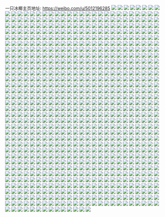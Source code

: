 一只冰椰主页地址: https://weibo.com/u/5012196285 
![](https://wx4.sinaimg.cn/mw2000/005tcFdzly1h8or2wfs7ij32c0340npf.jpg) 
![](https://wx4.sinaimg.cn/mw2000/005tcFdzly1h8or2zh1c2j33402c0u0y.jpg) 
![](https://wx4.sinaimg.cn/mw2000/005tcFdzly1h8or5crgvxj30sh35sh4r.jpg) 
![](https://wx4.sinaimg.cn/mw2000/005tcFdzly1h8or9sgg4ej30wi1y7kb1.jpg) 
![](https://wx4.sinaimg.cn/mw2000/005tcFdzly1h8or2uytjnj336c3677wk.jpg) 
![](https://wx4.sinaimg.cn/mw2000/005tcFdzly1h8or8chy9wj31400u0tmf.jpg) 
![](https://wx4.sinaimg.cn/mw2000/005tcFdzly1h8or300fnuj31gw0trgz5.jpg) 
![](https://wx4.sinaimg.cn/mw2000/005tcFdzly1h8or31e89jj33402c0kjn.jpg) 
![](https://wx4.sinaimg.cn/mw2000/005tcFdzly1h8or32jiybj32c03407wi.jpg) 
![](https://wx4.sinaimg.cn/mw2000/005tcFdzly1h8or2okq64j31sc2dskjm.jpg) 
![](https://wx4.sinaimg.cn/mw2000/005tcFdzly1h82ldabmsmj32c0340qv6.jpg) 
![](https://wx4.sinaimg.cn/mw2000/005tcFdzly1h82l3p9r5pj33402c0u0y.jpg) 
![](https://wx4.sinaimg.cn/mw2000/005tcFdzly1h82l3v4m4jj32c0340kjm.jpg) 
![](https://wx4.sinaimg.cn/mw2000/005tcFdzly1h82l410o3zj336c3677wj.jpg) 
![](https://wx4.sinaimg.cn/mw2000/005tcFdzly1h82l3w7pd5j30wi1y7qnv.jpg) 
![](https://wx4.sinaimg.cn/mw2000/005tcFdzly1h82l3wq1luj30wi1y7wz6.jpg) 
![](https://wx4.sinaimg.cn/mw2000/005tcFdzly1h82l3o4hjij30wi1y7x3n.jpg) 
![](https://wx4.sinaimg.cn/mw2000/005tcFdzly1h82l3xru4gj30wi1y71ds.jpg) 
![](https://wx4.sinaimg.cn/mw2000/005tcFdzly1h82ljxy92ej30wi1y74mo.jpg) 
![](https://wx4.sinaimg.cn/mw2000/005tcFdzly1h7pm7zkoatj30u00u0ako.jpg) 
![](https://wx4.sinaimg.cn/mw2000/005tcFdzly1h7pm81nq9pj33402c0u0x.jpg) 
![](https://wx4.sinaimg.cn/mw2000/005tcFdzly1h7pmi1ip04j313u0tun3z.jpg) 
![](https://wx4.sinaimg.cn/mw2000/005tcFdzly1h7pmii1zpuj30tu13u10n.jpg) 
![](https://wx4.sinaimg.cn/mw2000/005tcFdzly1h7pm8jh53mj30wi1yc7wh.jpg) 
![](https://wx4.sinaimg.cn/mw2000/005tcFdzly1h7pm8ax9ugj31sc2dsb2a.jpg) 
![](https://wx4.sinaimg.cn/mw2000/005tcFdzly1h7pm8cypaqj31sc2dshdu.jpg) 
![](https://wx4.sinaimg.cn/mw2000/005tcFdzly1h7pm8dnhmhj32c0340b29.jpg) 
![](https://wx4.sinaimg.cn/mw2000/005tcFdzly1h7pmix61jcj30tu13uagj.jpg) 
![](https://wx4.sinaimg.cn/mw2000/005tcFdzgy1h7emk3csofj30wh0lsacc.jpg) 
![](https://wx4.sinaimg.cn/mw2000/005tcFdzgy1h7emk31r8fj30wi0hdq6x.jpg) 
![](https://wx4.sinaimg.cn/mw2000/005tcFdzgy1h7emm22irij32c0340qv6.jpg) 
![](https://wx4.sinaimg.cn/mw2000/005tcFdzgy1h7emlzou0sj32c0340e81.jpg) 
![](https://wx4.sinaimg.cn/mw2000/005tcFdzly1h7b0p485qvj33gg56ohe3.jpg) 
![](https://wx4.sinaimg.cn/mw2000/005tcFdzly1h7b0q39o9kj33gg56onpt.jpg) 
![](https://wx4.sinaimg.cn/mw2000/005tcFdzly1h7b0qckiv5j33gg56o7ww.jpg) 
![](https://wx4.sinaimg.cn/mw2000/005tcFdzly1h7b0pdzigqj33gg56o4qv.jpg) 
![](https://wx4.sinaimg.cn/mw2000/005tcFdzly1h7b0pndtvyj356o3gg4qw.jpg) 
![](https://wx4.sinaimg.cn/mw2000/005tcFdzly1h7b0psuf90j33gg56o7wu.jpg) 
![](https://wx4.sinaimg.cn/mw2000/005tcFdzly1h746do70bcj30wi1yc1kx.jpg) 
![](https://wx4.sinaimg.cn/mw2000/005tcFdzly1h746lvsbxrj30u01903zy.jpg) 
![](https://wx4.sinaimg.cn/mw2000/005tcFdzly1h746sahjiij30wi1qodpw.jpg) 
![](https://wx4.sinaimg.cn/mw2000/005tcFdzly1h746lw3uuzj30tu13u12r.jpg) 
![](https://wx4.sinaimg.cn/mw2000/005tcFdzly1h746lvjvdsj313u0tu76u.jpg) 
![](https://wx4.sinaimg.cn/mw2000/005tcFdzly1h746okjwm7j30z80rgagy.jpg) 
![](https://wx4.sinaimg.cn/mw2000/005tcFdzly1h746hfuhdbj32c0340hdu.jpg) 
![](https://wx4.sinaimg.cn/mw2000/005tcFdzly1h746ufkklrj31120tpanj.jpg) 
![](https://wx4.sinaimg.cn/mw2000/005tcFdzly1h746mp44jej32c0340npe.jpg) 
![](https://wx4.sinaimg.cn/mw2000/005tcFdzly1h6vgaqtyukj336c36cgwe.jpg) 
![](https://wx4.sinaimg.cn/mw2000/005tcFdzly1h6vgas58ohj32c0340b2a.jpg) 
![](https://wx4.sinaimg.cn/mw2000/005tcFdzly1h6vgavd1raj324836ce83.jpg) 
![](https://wx4.sinaimg.cn/mw2000/005tcFdzly1h6vgaoiapvj312336c1ky.jpg) 
![](https://wx4.sinaimg.cn/mw2000/005tcFdzly1h6pvh5batsj32dr36che1.jpg) 
![](https://wx4.sinaimg.cn/mw2000/005tcFdzly1h6pvhhv9g2j32dr36c7sy.jpg) 
![](https://wx4.sinaimg.cn/mw2000/005tcFdzly1h6pvi1ea01j32dr36cnph.jpg) 
![](https://wx4.sinaimg.cn/mw2000/005tcFdzly1h6pvgdy66dj33gg56odv9.jpg) 
![](https://wx4.sinaimg.cn/mw2000/005tcFdzly1h6pvhooegoj324836cx6q.jpg) 
![](https://wx4.sinaimg.cn/mw2000/005tcFdzly1h6pvgl8wewj33gg56o1l2.jpg) 
![](https://wx4.sinaimg.cn/mw2000/005tcFdzly1h6pvimxe7mj312336ce82.jpg) 
![](https://wx4.sinaimg.cn/mw2000/005tcFdzly1h6pvkof6kij33402c0e83.jpg) 
![](https://wx4.sinaimg.cn/mw2000/005tcFdzly1h6pvit0504j31gt36c14x.jpg) 
![](https://wx4.sinaimg.cn/mw2000/005tcFdzly1h6pvkkvyiqj32dr36ckjl.jpg) 
![](https://wx4.sinaimg.cn/mw2000/005tcFdzly1h6pvkzgt8zj32dr36c1l0.jpg) 
![](https://wx4.sinaimg.cn/mw2000/005tcFdzly1h6pvigoex0j32dr36c7wi.jpg) 
![](https://wx4.sinaimg.cn/mw2000/005tcFdzly1h6pvj16mjoj31gt36c1kx.jpg) 
![](https://wx4.sinaimg.cn/mw2000/005tcFdzly1h6pvjtd8daj31gt36cu0z.jpg) 
![](https://wx4.sinaimg.cn/mw2000/005tcFdzly1h6pvg1fe9mj31gt36ck4k.jpg) 
![](https://wx4.sinaimg.cn/mw2000/005tcFdzly1h6pvk3bhy6j32fp36c7dl.jpg) 
![](https://wx4.sinaimg.cn/mw2000/005tcFdzly1h6pvl4ggevj32c0340kjn.jpg) 
![](https://wx4.sinaimg.cn/mw2000/005tcFdzly1h6b2xwp967j31900u0gva.jpg) 
![](https://wx4.sinaimg.cn/mw2000/005tcFdzly1h6b2xx01htj30u0190ado.jpg) 
![](https://wx4.sinaimg.cn/mw2000/005tcFdzly1h6b2xx9izvj30u02i2k7b.jpg) 
![](https://wx4.sinaimg.cn/mw2000/005tcFdzgy1h6avlk8hbqj33403407wh.jpg) 
![](https://wx4.sinaimg.cn/mw2000/005tcFdzly1h6b2xxqhb0j30u01sxn3i.jpg) 
![](https://wx4.sinaimg.cn/mw2000/005tcFdzly1h6b2xzralfj314q0u0dhv.jpg) 
![](https://wx4.sinaimg.cn/mw2000/005tcFdzly1h5tx4i8dfkj30u02hub29.jpg) 
![](https://wx4.sinaimg.cn/mw2000/005tcFdzly1h5tx2lqq47j30wi1y7e81.jpg) 
![](https://wx4.sinaimg.cn/mw2000/005tcFdzly1h5tx2m30vdj30u00qv458.jpg) 
![](https://wx4.sinaimg.cn/mw2000/005tcFdzly1h5twq6d83vj33402c0kjl.jpg) 
![](https://wx4.sinaimg.cn/mw2000/005tcFdzly1h5twq1thvoj32c0340x6r.jpg) 
![](https://wx4.sinaimg.cn/mw2000/005tcFdzly1h5k2x6ajjcj32c032ke81.jpg) 
![](https://wx4.sinaimg.cn/mw2000/005tcFdzly1h5k2x5jzdjj32c0340e81.jpg) 
![](https://wx4.sinaimg.cn/mw2000/005tcFdzly1h5k2x500hhj32c02c0b29.jpg) 
![](https://wx4.sinaimg.cn/mw2000/005tcFdzly1h5k2x7ei3cj32c0340hdu.jpg) 
![](https://wx4.sinaimg.cn/mw2000/005tcFdzly1h5k30d81o3j32c0340npe.jpg) 
![](https://wx4.sinaimg.cn/mw2000/005tcFdzly1h5k30e3p2ij32c02ph7o3.jpg) 
![](https://wx4.sinaimg.cn/mw2000/005tcFdzly1h5k31a64ykj30wi1rd0wt.jpg) 
![](https://wx4.sinaimg.cn/mw2000/005tcFdzly1h5k30eo30gj30wi0zc0yo.jpg) 
![](https://wx4.sinaimg.cn/mw2000/005tcFdzly1h5k360e1zlj322o3417wj.jpg) 
![](https://wx4.sinaimg.cn/mw2000/005tcFdzly1h56smmokcmj30mi0u079g.jpg) 
![](https://wx4.sinaimg.cn/mw2000/005tcFdzly1h56slyplukj31hc0u016x.jpg) 
![](https://wx4.sinaimg.cn/mw2000/005tcFdzly1h56sxejgj4j30wg1gw4ba.jpg) 
![](https://wx4.sinaimg.cn/mw2000/005tcFdzly1h56t74sb6mj313u0tuka9.jpg) 
![](https://wx4.sinaimg.cn/mw2000/005tcFdzly1h56t75aphsj313u0tutog.jpg) 
![](https://wx4.sinaimg.cn/mw2000/005tcFdzly1h56t75nqbmj30tu0tudtg.jpg) 
![](https://wx4.sinaimg.cn/mw2000/005tcFdzly1h56t763k65j313u0tunef.jpg) 
![](https://wx4.sinaimg.cn/mw2000/005tcFdzly1h56sm8c3hij31sc2ds7wj.jpg) 
![](https://wx4.sinaimg.cn/mw2000/005tcFdzly1h56t76pc2hj313u0tu1dp.jpg) 
![](https://wx4.sinaimg.cn/mw2000/005tcFdzly1h4yqjk68eej31sc2dsqv6.jpg) 
![](https://wx4.sinaimg.cn/mw2000/005tcFdzly1h4yqjh54b0j32ds1scu0y.jpg) 
![](https://wx4.sinaimg.cn/mw2000/005tcFdzly1h4yqjmmacnj32c03404qq.jpg) 
![](https://wx4.sinaimg.cn/mw2000/005tcFdzly1h4yqjlgo4ij33402c0hdu.jpg) 
![](https://wx4.sinaimg.cn/mw2000/005tcFdzly1h4yqjpdomij32be1m5b29.jpg) 
![](https://wx4.sinaimg.cn/mw2000/005tcFdzly1h4yqjo80ezj32c03407wi.jpg) 
![](https://wx4.sinaimg.cn/mw2000/005tcFdzly1h4v6t6t541j32c0340b2a.jpg) 
![](https://wx4.sinaimg.cn/mw2000/005tcFdzly1h4v6ta2xwfj30u01hcwqh.jpg) 
![](https://wx4.sinaimg.cn/mw2000/005tcFdzly1h4v6t9g175j33402c0kjn.jpg) 
![](https://wx4.sinaimg.cn/mw2000/005tcFdzly1h4v6t81q4rj32c03401ky.jpg) 
![](https://wx4.sinaimg.cn/mw2000/005tcFdzly1h4roul8ss5j30u01hcn6p.jpg) 
![](https://wx4.sinaimg.cn/mw2000/005tcFdzly1h4roukvgx6j30q01a9k2t.jpg) 
![](https://wx4.sinaimg.cn/mw2000/005tcFdzly1h4roum78z5j32c0340qv5.jpg) 
![](https://wx4.sinaimg.cn/mw2000/005tcFdzly1h4rounxa8tj32c03404qr.jpg) 
![](https://wx4.sinaimg.cn/mw2000/005tcFdzly1h4roup8rhbj32c0340kjm.jpg) 
![](https://wx4.sinaimg.cn/mw2000/005tcFdzly1h4rov630klj30m10pttf1.jpg) 
![](https://wx4.sinaimg.cn/mw2000/005tcFdzly1h4icldyoypj32c0340kjm.jpg) 
![](https://wx4.sinaimg.cn/mw2000/005tcFdzly1h4icroqdnuj30u0140nle.jpg) 
![](https://wx4.sinaimg.cn/mw2000/005tcFdzly1h4iclcnj8ej30u00svn28.jpg) 
![](https://wx4.sinaimg.cn/mw2000/005tcFdzly1h4iclf91cvj32c0340u0x.jpg) 
![](https://wx4.sinaimg.cn/mw2000/005tcFdzly1h4icl73pxpj32c0340e82.jpg) 
![](https://wx4.sinaimg.cn/mw2000/005tcFdzly1h3ubi0vtirj334033v7wi.jpg) 
![](https://wx4.sinaimg.cn/mw2000/005tcFdzly1h3ubqg5z60j32mf3hxu0z.jpg) 
![](https://wx4.sinaimg.cn/mw2000/005tcFdzly1h3ubhsarugj32c033ve82.jpg) 
![](https://wx4.sinaimg.cn/mw2000/005tcFdzly1h3ubhzid4kj32ds1sc1kz.jpg) 
![](https://wx4.sinaimg.cn/mw2000/005tcFdzly1h3ubhtkxdcj33402c0e83.jpg) 
![](https://wx4.sinaimg.cn/mw2000/005tcFdzly1h3ubi3ow3lj31sc2ds4qr.jpg) 
![](https://wx4.sinaimg.cn/mw2000/005tcFdzly1h3ubhuvxbrj32c0340u0x.jpg) 
![](https://wx4.sinaimg.cn/mw2000/005tcFdzly1h3ubi6kr1jj32c0340e82.jpg) 
![](https://wx4.sinaimg.cn/mw2000/005tcFdzly1h3pnpimopxj33402c0hdt.jpg) 
![](https://wx4.sinaimg.cn/mw2000/005tcFdzly1h3pnsur0xaj33402c0e83.jpg) 
![](https://wx4.sinaimg.cn/mw2000/005tcFdzly1h3po10jw6ij32c02r6kjl.jpg) 
![](https://wx4.sinaimg.cn/mw2000/005tcFdzly1h3pnxywa54j30mi0u07ff.jpg) 
![](https://wx4.sinaimg.cn/mw2000/005tcFdzly1h3po125psqj32c03401ky.jpg) 
![](https://wx4.sinaimg.cn/mw2000/005tcFdzly1h3pnwbojtmj30tw15utke.jpg) 
![](https://wx4.sinaimg.cn/mw2000/005tcFdzly1h3po0zn7uhj33402c04qr.jpg) 
![](https://wx4.sinaimg.cn/mw2000/005tcFdzly1h35yzwayzaj30mi0u07an.jpg) 
![](https://wx4.sinaimg.cn/mw2000/005tcFdzly1h0cm9veru5j33402c0u0z.jpg) 
![](https://wx4.sinaimg.cn/mw2000/005tcFdzly1h0cm9p0wjrj334022o4qq.jpg) 
![](https://wx4.sinaimg.cn/mw2000/005tcFdzly1h0cm9phiv8j30wi1yab29.jpg) 
![](https://wx4.sinaimg.cn/mw2000/005tcFdzly1h0cm9pypkaj30s033yb29.jpg) 
![](https://wx4.sinaimg.cn/mw2000/005tcFdzly1h0cmcxipqij32c033ytvg.jpg) 
![](https://wx4.sinaimg.cn/mw2000/005tcFdzly1gznwcdbhf3j32c0340hdu.jpg) 
![](https://wx4.sinaimg.cn/mw2000/005tcFdzly1gznwc9k86uj33402c0e83.jpg) 
![](https://wx4.sinaimg.cn/mw2000/005tcFdzly1gznwcfmb4nj32c0340hdu.jpg) 
![](https://wx4.sinaimg.cn/mw2000/005tcFdzly1gznwnmvsrzj32c033ykjo.jpg) 
![](https://wx4.sinaimg.cn/mw2000/005tcFdzly1gznwcaslphj32c03407nn.jpg) 
![](https://wx4.sinaimg.cn/mw2000/005tcFdzly1gznwbsydocj30wi0j7wgg.jpg) 
![](https://wx4.sinaimg.cn/mw2000/005tcFdzly1gznwcc2rdsj32c03407wj.jpg) 
![](https://wx4.sinaimg.cn/mw2000/005tcFdzly1gznwch2cg3j33402c0u0y.jpg) 
![](https://wx4.sinaimg.cn/mw2000/005tcFdzly1gznwnnjse2j33402c0b29.jpg) 
![](https://wx4.sinaimg.cn/mw2000/005tcFdzly1gznwrq0cmuj30u01hcqg6.jpg) 
![](https://wx4.sinaimg.cn/mw2000/005tcFdzly1gzd586dxrnj30zd0u0af0.jpg) 
![](https://wx4.sinaimg.cn/mw2000/005tcFdzly1gzd5a9etvcj31400u0juh.jpg) 
![](https://wx4.sinaimg.cn/mw2000/005tcFdzly1gzd585kgcyj30u00u0gnt.jpg) 
![](https://wx4.sinaimg.cn/mw2000/005tcFdzly1gzd587roy6j30u01407ei.jpg) 
![](https://wx4.sinaimg.cn/mw2000/005tcFdzly1gzd5ac6jcnj30u0141q5t.jpg) 
![](https://wx4.sinaimg.cn/mw2000/005tcFdzly1gzd5abpun3j30u013z0yj.jpg) 
![](https://wx4.sinaimg.cn/mw2000/005tcFdzly1gzd5aaoyrmj30u0140tde.jpg) 
![](https://wx4.sinaimg.cn/mw2000/005tcFdzly1gzd5d3bmsrj30u01bm78w.jpg) 
![](https://wx4.sinaimg.cn/mw2000/005tcFdzly1gxybo6f1r6j33402c01ky.jpg) 
![](https://wx4.sinaimg.cn/mw2000/005tcFdzly1gxybo7kgv2j32c033yx6q.jpg) 
![](https://wx4.sinaimg.cn/mw2000/005tcFdzly1gxybocs9fkj32c0340x6r.jpg) 
![](https://wx4.sinaimg.cn/mw2000/005tcFdzly1gxybo8f5sfj334033y4qt.jpg) 
![](https://wx4.sinaimg.cn/mw2000/005tcFdzly1gxybo9f0b8j31sc2dskjm.jpg) 
![](https://wx4.sinaimg.cn/mw2000/005tcFdzly1gxybrjys33j32c0340qv6.jpg) 
![](https://wx4.sinaimg.cn/mw2000/005tcFdzly1gxyboacdaaj32ni2niqv5.jpg) 
![](https://wx4.sinaimg.cn/mw2000/005tcFdzgy1gxrqgzs9rij30w7142n5y.jpg) 
![](https://wx4.sinaimg.cn/mw2000/005tcFdzgy1gxrqhecyj9j33402c0e82.jpg) 
![](https://wx4.sinaimg.cn/mw2000/005tcFdzgy1gxrqhrnpqwj33402c0npe.jpg) 
![](https://wx4.sinaimg.cn/mw2000/005tcFdzgy1gxrqgqksahj323m1wzqv5.jpg) 
![](https://wx4.sinaimg.cn/mw2000/005tcFdzgy1gxrqhc4cpmj31sc2ds7wj.jpg) 
![](https://wx4.sinaimg.cn/mw2000/005tcFdzgy1gxrqh1gxi9j32c0340kjm.jpg) 
![](https://wx4.sinaimg.cn/mw2000/005tcFdzgy1gxrqhprz45j31sc2dshdv.jpg) 
![](https://wx4.sinaimg.cn/mw2000/005tcFdzly1gxhyqv4qwaj32c033ynpe.jpg) 
![](https://wx4.sinaimg.cn/mw2000/005tcFdzly1gxhyqr0yh7j30s033yhdt.jpg) 
![](https://wx4.sinaimg.cn/mw2000/005tcFdzly1gxhyqqlbpcj32pf340npe.jpg) 
![](https://wx4.sinaimg.cn/mw2000/005tcFdzly1gxhyqufl8ij32c033ynpf.jpg) 
![](https://wx4.sinaimg.cn/mw2000/005tcFdzly1gxhyqparinj32c033y4qs.jpg) 
![](https://wx4.sinaimg.cn/mw2000/005tcFdzly1gxhyqpxi8cj322o3411ky.jpg) 
![](https://wx4.sinaimg.cn/mw2000/005tcFdzly1gwve2bqpjaj31uo0u0h4y.jpg) 
![](https://wx4.sinaimg.cn/mw2000/005tcFdzly1gwve3ed67vj33402c0hdw.jpg) 
![](https://wx4.sinaimg.cn/mw2000/005tcFdzly1gwu4n92r0hj32c0340x6s.jpg) 
![](https://wx4.sinaimg.cn/mw2000/005tcFdzly1gwu4mq8lapj33402c0e84.jpg) 
![](https://wx4.sinaimg.cn/mw2000/005tcFdzly1gwu4mxtfypj33402c0kjm.jpg) 
![](https://wx4.sinaimg.cn/mw2000/005tcFdzly1gwu4ncjge9j30ty19014u.jpg) 
![](https://wx4.sinaimg.cn/mw2000/005tcFdzly1gwu4n3b3wij315o1qi7wh.jpg) 
![](https://wx4.sinaimg.cn/mw2000/005tcFdzly1gwu4mt6185j33402c0000.jpg) 
![](https://wx4.sinaimg.cn/mw2000/005tcFdzly1gwu4n0jp4tj33402c04qr.jpg) 
![](https://wx4.sinaimg.cn/mw2000/005tcFdzly1gwu4mw260dj33402c0e83.jpg) 
![](https://wx4.sinaimg.cn/mw2000/005tcFdzly1gwu4n47gtcj32c03404qp.jpg) 
![](https://wx4.sinaimg.cn/mw2000/005tcFdzly1gwoh5o903xj33402c0hdt.jpg) 
![](https://wx4.sinaimg.cn/mw2000/005tcFdzly1gwoh5mhyobj30wi1ychc9.jpg) 
![](https://wx4.sinaimg.cn/mw2000/005tcFdzly1gwoh5pz09oj33402c07wi.jpg) 
![](https://wx4.sinaimg.cn/mw2000/005tcFdzly1gwoh5sbvcrj32c0340npd.jpg) 
![](https://wx4.sinaimg.cn/mw2000/005tcFdzly1gwoh5kykzuj32c03401kz.jpg) 
![](https://wx4.sinaimg.cn/mw2000/005tcFdzly1gwoh5vf63bj32bs300e82.jpg) 
![](https://wx4.sinaimg.cn/mw2000/005tcFdzly1gwn539q4ayj33402c0qv5.jpg) 
![](https://wx4.sinaimg.cn/mw2000/005tcFdzly1gwn53603bwj33402c0qv6.jpg) 
![](https://wx4.sinaimg.cn/mw2000/005tcFdzly1gwn53dnp1ij33402c04qq.jpg) 
![](https://wx4.sinaimg.cn/mw2000/005tcFdzly1gwn54be4vgj32c0340kjm.jpg) 
![](https://wx4.sinaimg.cn/mw2000/005tcFdzly1gwn5432zfjj33402c07wk.jpg) 
![](https://wx4.sinaimg.cn/mw2000/005tcFdzly1gwn53wwqo7j33402c0qv6.jpg) 
![](https://wx4.sinaimg.cn/mw2000/005tcFdzly1gwn53pb9yxj32c03404qq.jpg) 
![](https://wx4.sinaimg.cn/mw2000/005tcFdzly1gwn53icq9pj32c0340b2a.jpg) 
![](https://wx4.sinaimg.cn/mw2000/005tcFdzly1gwn54fble6j313u0tuh6h.jpg) 
![](https://wx4.sinaimg.cn/mw2000/005tcFdzly1gwikxdb8gnj33402c0hdu.jpg) 
![](https://wx4.sinaimg.cn/mw2000/005tcFdzly1gwikx8w62aj33402c0u0z.jpg) 
![](https://wx4.sinaimg.cn/mw2000/005tcFdzly1gwikxhqk4ej33402c04pv.jpg) 
![](https://wx4.sinaimg.cn/mw2000/005tcFdzly1gwikxixpgtj33402c01jr.jpg) 
![](https://wx4.sinaimg.cn/mw2000/005tcFdzly1gwikxgfn9zj33402c0u0y.jpg) 
![](https://wx4.sinaimg.cn/mw2000/005tcFdzly1gwikx6dn1zj33402c0hdu.jpg) 
![](https://wx4.sinaimg.cn/mw2000/005tcFdzly1gwhow5nw7jj31400u0n3a.jpg) 
![](https://wx4.sinaimg.cn/mw2000/005tcFdzly1gwhow64tv2j31400u0dtf.jpg) 
![](https://wx4.sinaimg.cn/mw2000/005tcFdzly1gwhow6nawsj30u0140thd.jpg) 
![](https://wx4.sinaimg.cn/mw2000/005tcFdzly1gwhow5b8unj30u012o43n.jpg) 
![](https://wx4.sinaimg.cn/mw2000/005tcFdzly1gwhow7706jj31400u0n7n.jpg) 
![](https://wx4.sinaimg.cn/mw2000/005tcFdzly1gwhow7o25ej30u0140dow.jpg) 
![](https://wx4.sinaimg.cn/mw2000/005tcFdzly1gw5q4zkja6j31sc2dskjl.jpg) 
![](https://wx4.sinaimg.cn/mw2000/005tcFdzly1gw5q554o02j311c33yqr8.jpg) 
![](https://wx4.sinaimg.cn/mw2000/005tcFdzly1gw5q51h5p5j31sc2ds1ky.jpg) 
![](https://wx4.sinaimg.cn/mw2000/005tcFdzly1gw5q8w8136j3340286kjm.jpg) 
![](https://wx4.sinaimg.cn/mw2000/005tcFdzly1gw5q5a5ibyj32c0340e82.jpg) 
![](https://wx4.sinaimg.cn/mw2000/005tcFdzly1gw5q53xyjwj322p33yb2b.jpg) 
![](https://wx4.sinaimg.cn/mw2000/005tcFdzly1gw5q57cw7kj322o33yqv5.jpg) 
![](https://wx4.sinaimg.cn/mw2000/005tcFdzly1gw5qmlg1nsj33402c04qq.jpg) 
![](https://wx4.sinaimg.cn/mw2000/005tcFdzly1gw5q4wes22j32sg1wunpd.jpg) 
![](https://wx4.sinaimg.cn/mw2000/005tcFdzly1gvsy8ilx8qj32c0340x6q.jpg) 
![](https://wx4.sinaimg.cn/mw2000/005tcFdzly1gvsy8gjf4vj30qt0utwj9.jpg) 
![](https://wx4.sinaimg.cn/mw2000/005tcFdzly1gvnze4y5ksj62c02yokjm02.jpg) 
![](https://wx4.sinaimg.cn/mw2000/005tcFdzly1gvnze3nnkzj62qy1uwkjl02.jpg) 
![](https://wx4.sinaimg.cn/mw2000/005tcFdzly1gvgi40289xj60n01dqapn02.jpg) 
![](https://wx4.sinaimg.cn/mw2000/005tcFdzly1gvgi40w291j63402c0u0x02.jpg) 
![](https://wx4.sinaimg.cn/mw2000/005tcFdzly1gvgi3y1rfvj60n01dq10u02.jpg) 
![](https://wx4.sinaimg.cn/mw2000/005tcFdzly1gvgi3z1rgjj60n01dq7eq02.jpg) 
![](https://wx4.sinaimg.cn/mw2000/005tcFdzly1gvgi3yny71j60s033yb2902.jpg) 
![](https://wx4.sinaimg.cn/mw2000/005tcFdzly1gvgi3zqbs1j61k033yhdt02.jpg) 
![](https://wx4.sinaimg.cn/mw2000/005tcFdzly1gvb8sxsvzpj63402c01ky02.jpg) 
![](https://wx4.sinaimg.cn/mw2000/005tcFdzly1gvb8sw3n1fj63402c0e8102.jpg) 
![](https://wx4.sinaimg.cn/mw2000/005tcFdzly1gvb8suc165j63402c0kjm02.jpg) 
![](https://wx4.sinaimg.cn/mw2000/005tcFdzly1gvb8t1zkc6j61jk2bce8102.jpg) 
![](https://wx4.sinaimg.cn/mw2000/005tcFdzly1gvb8sp39n1j60s033y4qp02.jpg) 
![](https://wx4.sinaimg.cn/mw2000/005tcFdzly1gvb8t197h3j63402kte8202.jpg) 
![](https://wx4.sinaimg.cn/mw2000/005tcFdzly1gvb8sr28nrj60n01dqama02.jpg) 
![](https://wx4.sinaimg.cn/mw2000/005tcFdzly1gvb8t01fj6j62c0340u0y02.jpg) 
![](https://wx4.sinaimg.cn/mw2000/005tcFdzly1gvb8ss6uz3j60n01dq7e002.jpg) 
![](https://wx4.sinaimg.cn/mw2000/005tcFdzly1gv5y21usg4j61sc2dse8202.jpg) 
![](https://wx4.sinaimg.cn/mw2000/005tcFdzly1gv4olmgn4vj63402c0qv602.jpg) 
![](https://wx4.sinaimg.cn/mw2000/005tcFdzly1gv4ol41dbzj63402c0kjl02.jpg) 
![](https://wx4.sinaimg.cn/mw2000/005tcFdzly1gv4om692y4j32c0340e83.jpg) 
![](https://wx4.sinaimg.cn/mw2000/005tcFdzly1gv4oqtouddj30mi0u049p.jpg) 
![](https://wx4.sinaimg.cn/mw2000/005tcFdzly1gv4oqucp9qj313u0tuqoz.jpg) 
![](https://wx4.sinaimg.cn/mw2000/005tcFdzly1gv4oqt9ykyj313u0tutxp.jpg) 
![](https://wx4.sinaimg.cn/mw2000/005tcFdzly1gv4oqumao1j30mi0u0wkb.jpg) 
![](https://wx4.sinaimg.cn/mw2000/005tcFdzly1gv4okl011tj33402c0b2c.jpg) 
![](https://wx4.sinaimg.cn/mw2000/005tcFdzly1gv4okokp0qj60n01dqtnb02.jpg) 
![](https://wx4.sinaimg.cn/mw2000/005tcFdzly1gut57lruntj62c0340hdu02.jpg) 
![](https://wx4.sinaimg.cn/mw2000/005tcFdzly1gut57rdw16j61sc2dsqv602.jpg) 
![](https://wx4.sinaimg.cn/mw2000/005tcFdzly1gut57okswej62c0340qv602.jpg) 
![](https://wx4.sinaimg.cn/mw2000/005tcFdzly1gut57w0uwdj63402c0hdv02.jpg) 
![](https://wx4.sinaimg.cn/mw2000/005tcFdzly1gut57zpbkfj63402c0qv502.jpg) 
![](https://wx4.sinaimg.cn/mw2000/005tcFdzly1gut57tk12uj62c0340u0z02.jpg) 
![](https://wx4.sinaimg.cn/mw2000/005tcFdzly1gut5811l0hj63402c04nr02.jpg) 
![](https://wx4.sinaimg.cn/mw2000/005tcFdzly1gut57jsyjnj32c0340kjl.jpg) 
![](https://wx4.sinaimg.cn/mw2000/005tcFdzly1gut57y2h0nj63402c0qv602.jpg) 
![](https://wx4.sinaimg.cn/mw2000/005tcFdzly1guqqxa666hj60u0140n2402.jpg) 
![](https://wx4.sinaimg.cn/mw2000/005tcFdzly1guoc05lwudj63402c0kjl02.jpg) 
![](https://wx4.sinaimg.cn/mw2000/005tcFdzly1guoc0au1sqj60it0ie0vc02.jpg) 
![](https://wx4.sinaimg.cn/mw2000/005tcFdzly1guoc00i70bj61sc2dskjm02.jpg) 
![](https://wx4.sinaimg.cn/mw2000/005tcFdzly1guoc045zz5j63402c0b2a02.jpg) 
![](https://wx4.sinaimg.cn/mw2000/005tcFdzly1guoc07bigsj63402c0e8402.jpg) 
![](https://wx4.sinaimg.cn/mw2000/005tcFdzly1guoc02dty3j63402c04qr02.jpg) 
![](https://wx4.sinaimg.cn/mw2000/005tcFdzly1guoc08n3jij62c0340kjm02.jpg) 
![](https://wx4.sinaimg.cn/mw2000/005tcFdzly1guoc2p5ijcj60u013y1kx02.jpg) 
![](https://wx4.sinaimg.cn/mw2000/005tcFdzly1guoc2qb92jj60mi0pvdnt02.jpg) 
![](https://wx4.sinaimg.cn/mw2000/005tcFdzly1gufv6aqfe9j61400u079a02.jpg) 
![](https://wx4.sinaimg.cn/mw2000/005tcFdzly1gufv6bphjwj61400u0n8i02.jpg) 
![](https://wx4.sinaimg.cn/mw2000/005tcFdzly1gufv6b4l3aj61400u044802.jpg) 
![](https://wx4.sinaimg.cn/mw2000/005tcFdzly1gufv6dewaej60u013zn7d02.jpg) 
![](https://wx4.sinaimg.cn/mw2000/005tcFdzly1gufv6cbchuj61400u07co02.jpg) 
![](https://wx4.sinaimg.cn/mw2000/005tcFdzly1gufv6e0xtvj60u10u0wlt02.jpg) 
![](https://wx4.sinaimg.cn/mw2000/005tcFdzly1gufv6emjm3j60u019112j02.jpg) 
![](https://wx4.sinaimg.cn/mw2000/005tcFdzly1gufv87elyuj60jy0zg0yz02.jpg) 
![](https://wx4.sinaimg.cn/mw2000/005tcFdzly1gufv7itwqoj61900u0gs502.jpg) 
![](https://wx4.sinaimg.cn/mw2000/005tcFdzly1gual9yrch8j60tu13un2g02.jpg) 
![](https://wx4.sinaimg.cn/mw2000/005tcFdzly1gual8bo0eaj60tz0mi0y002.jpg) 
![](https://wx4.sinaimg.cn/mw2000/005tcFdzly1gual8k7d1yj60tz0mitdt02.jpg) 
![](https://wx4.sinaimg.cn/mw2000/005tcFdzly1gual8r1y2ej60tz0mi7a802.jpg) 
![](https://wx4.sinaimg.cn/mw2000/005tcFdzly1gu6biyi6qgj30n00vyjt5.jpg) 
![](https://wx4.sinaimg.cn/mw2000/005tcFdzly1gu6bizcyhcj32au2w8e81.jpg) 
![](https://wx4.sinaimg.cn/mw2000/005tcFdzly1gu51bab88fj30xc3eonpd.jpg) 
![](https://wx4.sinaimg.cn/mw2000/005tcFdzly1gu51bh52p2j30uk41s7wi.jpg) 
![](https://wx4.sinaimg.cn/mw2000/005tcFdzly1gu51beqtwlj334033ynpg.jpg) 
![](https://wx4.sinaimg.cn/mw2000/005tcFdzly1gu51bfqcuwj30xc2s04qp.jpg) 
![](https://wx4.sinaimg.cn/mw2000/005tcFdzly1gu51bcbjihj32c033yqv6.jpg) 
![](https://wx4.sinaimg.cn/mw2000/005tcFdzly1gu51bj41x4j322n340hdt.jpg) 
![](https://wx4.sinaimg.cn/mw2000/005tcFdzly1gu51dph3tdj31400hhjvp.jpg) 
![](https://wx4.sinaimg.cn/mw2000/005tcFdzly1gu51bi3p5ij33402by7wh.jpg) 
![](https://wx4.sinaimg.cn/mw2000/005tcFdzly1gu51c8fgduj33402c04qp.jpg) 
![](https://wx4.sinaimg.cn/mw2000/005tcFdzly1gtvmdbbs19j32c0340hdu.jpg) 
![](https://wx4.sinaimg.cn/mw2000/005tcFdzly1gtvmde336gj32c0340npe.jpg) 
![](https://wx4.sinaimg.cn/mw2000/005tcFdzly1gtvmd86596j33402c04qr.jpg) 
![](https://wx4.sinaimg.cn/mw2000/005tcFdzly1gtvmdf80hgj30mi0u0n7p.jpg) 
![](https://wx4.sinaimg.cn/mw2000/005tcFdzly1gto76aimbcj32c0340qv6.jpg) 
![](https://wx4.sinaimg.cn/mw2000/005tcFdzly1gto76g40xwj33402c0hdu.jpg) 
![](https://wx4.sinaimg.cn/mw2000/005tcFdzly1gtlca2zypuj30xc2v8b29.jpg) 
![](https://wx4.sinaimg.cn/mw2000/005tcFdzly1gtlclcghvkj30w616wx0o.jpg) 
![](https://wx4.sinaimg.cn/mw2000/005tcFdzly1gtlcfrx90jj32c0340b2b.jpg) 
![](https://wx4.sinaimg.cn/mw2000/005tcFdzly1gtlca4g3kjj30xc35wx6p.jpg) 
![](https://wx4.sinaimg.cn/mw2000/005tcFdzly1gtlca5c91bj30xc26ckjl.jpg) 
![](https://wx4.sinaimg.cn/mw2000/005tcFdzly1gtlca8a8plj30qo35su0x.jpg) 
![](https://wx4.sinaimg.cn/mw2000/005tcFdzly1gtlcm54sxbj32ds1sc4m2.jpg) 
![](https://wx4.sinaimg.cn/mw2000/005tcFdzly1gtlcaf5ninj33402c0u0y.jpg) 
![](https://wx4.sinaimg.cn/mw2000/005tcFdzly1gtlcac2b7gj31sc2dsx6p.jpg) 
![](https://wx4.sinaimg.cn/mw2000/005tcFdzly1gtaw778zk3j33402c0qv5.jpg) 
![](https://wx4.sinaimg.cn/mw2000/005tcFdzly1gtaw6twa5lj33402c0npe.jpg) 
![](https://wx4.sinaimg.cn/mw2000/005tcFdzly1gtaw6wkp11j31sc2ds1ky.jpg) 
![](https://wx4.sinaimg.cn/mw2000/005tcFdzly1gtaw9vi01uj30p50t8gtb.jpg) 
![](https://wx4.sinaimg.cn/mw2000/005tcFdzly1gtaw6y2rtbj33402c0x6q.jpg) 
![](https://wx4.sinaimg.cn/mw2000/005tcFdzly1gtaw73xrhrj33402c0hdu.jpg) 
![](https://wx4.sinaimg.cn/mw2000/005tcFdzly1gtawapei25j32c0340hdv.jpg) 
![](https://wx4.sinaimg.cn/mw2000/005tcFdzly1gtawddo3xyj32od1puhdt.jpg) 
![](https://wx4.sinaimg.cn/mw2000/005tcFdzly1gtawclhrs8j32c0340npd.jpg) 
![](https://wx4.sinaimg.cn/mw2000/005tcFdzly1gt120u9r04j30z40ty0y7.jpg) 
![](https://wx4.sinaimg.cn/mw2000/005tcFdzly1gsx1vfph11j33402c01ky.jpg) 
![](https://wx4.sinaimg.cn/mw2000/005tcFdzly1gsx1urx2csj33402c0b29.jpg) 
![](https://wx4.sinaimg.cn/mw2000/005tcFdzly1gsx1vddgxvj33402c0e82.jpg) 
![](https://wx4.sinaimg.cn/mw2000/005tcFdzly1gsx1uajl3yj33402c0av8.jpg) 
![](https://wx4.sinaimg.cn/mw2000/005tcFdzly1gsx1ucakt3j33402c0e82.jpg) 
![](https://wx4.sinaimg.cn/mw2000/005tcFdzly1gsx1vb7520j33402c01ky.jpg) 
![](https://wx4.sinaimg.cn/mw2000/005tcFdzly1gsx1uqdm3aj30xc35wu0x.jpg) 
![](https://wx4.sinaimg.cn/mw2000/005tcFdzly1gsx1uutfd3j30xc2mgkjl.jpg) 
![](https://wx4.sinaimg.cn/mw2000/005tcFdzly1gsx1un1opwj31jk1jk1b6.jpg) 
![](https://wx4.sinaimg.cn/mw2000/005tcFdzly1gsvjounb1uj32c03401ky.jpg) 
![](https://wx4.sinaimg.cn/mw2000/005tcFdzly1gsvjot896gj30p00xctbf.jpg) 
![](https://wx4.sinaimg.cn/mw2000/005tcFdzly1gsvjoxr1uoj32c03404qp.jpg) 
![](https://wx4.sinaimg.cn/mw2000/005tcFdzly1gsvjwby70zj33402c0qv7.jpg) 
![](https://wx4.sinaimg.cn/mw2000/005tcFdzly1gsvjp0m31hj32c0340x6q.jpg) 
![](https://wx4.sinaimg.cn/mw2000/005tcFdzly1gsvjp2nestj32c0340hdv.jpg) 
![](https://wx4.sinaimg.cn/mw2000/005tcFdzly1gsvk0ybndnj30uk4e94qp.jpg) 
![](https://wx4.sinaimg.cn/mw2000/005tcFdzly1gsvjow562zj33402c0hdu.jpg) 
![](https://wx4.sinaimg.cn/mw2000/005tcFdzly1gsvjoy58d5j30jg0i141d.jpg) 
![](https://wx4.sinaimg.cn/mw2000/005tcFdzly1gsepn1lckyj33402c0e81.jpg) 
![](https://wx4.sinaimg.cn/mw2000/005tcFdzly1gsepn5idusj32c0340x2l.jpg) 
![](https://wx4.sinaimg.cn/mw2000/005tcFdzly1gsepmw8kloj33402c0b29.jpg) 
![](https://wx4.sinaimg.cn/mw2000/005tcFdzly1gsb5wlzbu4j33402c07wh.jpg) 
![](https://wx4.sinaimg.cn/mw2000/005tcFdzly1gsb5wovngbj33402c0qv5.jpg) 
![](https://wx4.sinaimg.cn/mw2000/005tcFdzly1gsb5wnhwtjj32mo2c0wl8.jpg) 
![](https://wx4.sinaimg.cn/mw2000/005tcFdzly1gsb5wr3krbj32c0340as6.jpg) 
![](https://wx4.sinaimg.cn/mw2000/005tcFdzly1gsb5y5uxgyj313u0tuhdt.jpg) 
![](https://wx4.sinaimg.cn/mw2000/005tcFdzly1gsb5wx8yr8j32c0340e82.jpg) 
![](https://wx4.sinaimg.cn/mw2000/005tcFdzly1gsb5wt6upfj31ay1szwq3.jpg) 
![](https://wx4.sinaimg.cn/mw2000/005tcFdzly1gsb5wsj5hrj31zt340u0x.jpg) 
![](https://wx4.sinaimg.cn/mw2000/005tcFdzly1gsb5wzp1o3j31sc2dshdu.jpg) 
![](https://wx4.sinaimg.cn/mw2000/005tcFdzly1gs8n7trqrvj33402c0npd.jpg) 
![](https://wx4.sinaimg.cn/mw2000/005tcFdzly1gs8nnnwd1dj33402c0npd.jpg) 
![](https://wx4.sinaimg.cn/mw2000/005tcFdzly1gs8nnkt32mj32c0340kjl.jpg) 
![](https://wx4.sinaimg.cn/mw2000/005tcFdzly1gs8n7x3g2jj32c0340qv5.jpg) 
![](https://wx4.sinaimg.cn/mw2000/005tcFdzly1gs8n7qmxd8j32c0340u0x.jpg) 
![](https://wx4.sinaimg.cn/mw2000/005tcFdzly1gs8n7vg4gnj31xq2zg4qp.jpg) 
![](https://wx4.sinaimg.cn/mw2000/005tcFdzly1gs1llxl6p3j31400u07bg.jpg) 
![](https://wx4.sinaimg.cn/mw2000/005tcFdzly1gs1llwzsm0j30u0140tcp.jpg) 
![](https://wx4.sinaimg.cn/mw2000/005tcFdzly1gs1llz2pjsj30zk0orjtl.jpg) 
![](https://wx4.sinaimg.cn/mw2000/005tcFdzly1gs1llyo5g6j30u0140dv3.jpg) 
![](https://wx4.sinaimg.cn/mw2000/005tcFdzly1grpkf3mocmj32c02lge81.jpg) 
![](https://wx4.sinaimg.cn/mw2000/005tcFdzly1grpkf65ivmj33402c01ky.jpg) 
![](https://wx4.sinaimg.cn/mw2000/005tcFdzly1grpkf1prwsj33402c0hdt.jpg) 
![](https://wx4.sinaimg.cn/mw2000/005tcFdzly1grpkfwwm8vj30mi0u0npd.jpg) 
![](https://wx4.sinaimg.cn/mw2000/005tcFdzly1grpkf9sq4tj30u01hc43w.jpg) 
![](https://wx4.sinaimg.cn/mw2000/005tcFdzly1grpkfabdijj30n01dsx6q.jpg) 
![](https://wx4.sinaimg.cn/mw2000/005tcFdzly1grc0deb3l0j33402c0kjl.jpg) 
![](https://wx4.sinaimg.cn/mw2000/005tcFdzly1grc0e4wl20j313u0tu7wh.jpg) 
![](https://wx4.sinaimg.cn/mw2000/005tcFdzly1grc0daclwij33402c0e81.jpg) 
![](https://wx4.sinaimg.cn/mw2000/005tcFdzly1grc0e5howbj313u0tu1ky.jpg) 
![](https://wx4.sinaimg.cn/mw2000/005tcFdzly1grc0f7s2ykj30tu0tue81.jpg) 
![](https://wx4.sinaimg.cn/mw2000/005tcFdzly1grc0esjc17j316w0u6kjm.jpg) 
![](https://wx4.sinaimg.cn/mw2000/005tcFdzly1grc0dtwgvgj31sc2dskjq.jpg) 
![](https://wx4.sinaimg.cn/mw2000/005tcFdzly1grc0ey35lyj30n01vhe83.jpg) 
![](https://wx4.sinaimg.cn/mw2000/005tcFdzly1grc0e48pjej31sc2dsx6u.jpg) 
![](https://wx4.sinaimg.cn/mw2000/005tcFdzly1gqur02xjsaj33402c0b1r.jpg) 
![](https://wx4.sinaimg.cn/mw2000/005tcFdzly1gqur04zttrj33402c01kx.jpg) 
![](https://wx4.sinaimg.cn/mw2000/005tcFdzly1gqur06twtaj33402c01kx.jpg) 
![](https://wx4.sinaimg.cn/mw2000/005tcFdzly1gqur0c3j1dj33402c04qp.jpg) 
![](https://wx4.sinaimg.cn/mw2000/005tcFdzly1gqur0dnyzvj33402c04qp.jpg) 
![](https://wx4.sinaimg.cn/mw2000/005tcFdzly1gqur0fcoydj33402c07wh.jpg) 
![](https://wx4.sinaimg.cn/mw2000/005tcFdzly1gqur08m1mij33402c01kx.jpg) 
![](https://wx4.sinaimg.cn/mw2000/005tcFdzly1gqur015vmvj33402c01kx.jpg) 
![](https://wx4.sinaimg.cn/mw2000/005tcFdzly1gqur0aclyvj33402c07wh.jpg) 
![](https://wx4.sinaimg.cn/mw2000/005tcFdzly1gqr8vbs54qj30mi0u04m7.jpg) 
![](https://wx4.sinaimg.cn/mw2000/005tcFdzly1gqr8vcduwgj313u0tue82.jpg) 
![](https://wx4.sinaimg.cn/mw2000/005tcFdzly1gqr8ve7bnvj313u0tunpd.jpg) 
![](https://wx4.sinaimg.cn/mw2000/005tcFdzly1gqr8vbisivj30mi0u0b29.jpg) 
![](https://wx4.sinaimg.cn/mw2000/005tcFdzly1gqr8vfflxlj313u0tuu0x.jpg) 
![](https://wx4.sinaimg.cn/mw2000/005tcFdzly1gqr8vfoqqbj30mi0u0nl9.jpg) 
![](https://wx4.sinaimg.cn/mw2000/005tcFdzly1gqixv16pnwj32c0340kbr.jpg) 
![](https://wx4.sinaimg.cn/mw2000/005tcFdzly1gqixv47aaxj33402c0u10.jpg) 
![](https://wx4.sinaimg.cn/mw2000/005tcFdzly1gqixv72truj32tc240aun.jpg) 
![](https://wx4.sinaimg.cn/mw2000/005tcFdzly1gqixv7jkz1j32tc240qn9.jpg) 
![](https://wx4.sinaimg.cn/mw2000/005tcFdzly1gqfu65u807j30mz0smdjo.jpg) 
![](https://wx4.sinaimg.cn/mw2000/005tcFdzly1gqfu672reqj31sc2dsqva.jpg) 
![](https://wx4.sinaimg.cn/mw2000/005tcFdzly1gqcpzyr2mqj30u61101ky.jpg) 
![](https://wx4.sinaimg.cn/mw2000/005tcFdzly1gqcpzupmghj31w8340nid.jpg) 
![](https://wx4.sinaimg.cn/mw2000/005tcFdzly1gqcq2x9rtuj31c20tyqv6.jpg) 
![](https://wx4.sinaimg.cn/mw2000/005tcFdzly1gqcq06e32zj32a02a07wi.jpg) 
![](https://wx4.sinaimg.cn/mw2000/005tcFdzly1gqcq37egoaj30mi0u07wh.jpg) 
![](https://wx4.sinaimg.cn/mw2000/005tcFdzly1gqcq04ng13j32a02a0u0x.jpg) 
![](https://wx4.sinaimg.cn/mw2000/005tcFdzly1gq6qc1314hj33402c0b2b.jpg) 
![](https://wx4.sinaimg.cn/mw2000/005tcFdzly1gq6qbqbv7dj33402c04qq.jpg) 
![](https://wx4.sinaimg.cn/mw2000/005tcFdzly1gq6qbszww7j33402c04qq.jpg) 
![](https://wx4.sinaimg.cn/mw2000/005tcFdzly1gq6qbwmufbj32c03404qr.jpg) 
![](https://wx4.sinaimg.cn/mw2000/005tcFdzly1gq6qbjrjb3j32c0340u0x.jpg) 
![](https://wx4.sinaimg.cn/mw2000/005tcFdzly1gq6qc2zanqj30ms1dpdz7.jpg) 
![](https://wx4.sinaimg.cn/mw2000/005tcFdzly1gq6qc4dbznj33402c0x6p.jpg) 
![](https://wx4.sinaimg.cn/mw2000/005tcFdzly1gq6qbnxmshj33402c0npd.jpg) 
![](https://wx4.sinaimg.cn/mw2000/005tcFdzly1gq6qc7j7zsj33402c04qq.jpg) 
![](https://wx4.sinaimg.cn/mw2000/005tcFdzly1gpvve2ew42j32c0340b2a.jpg) 
![](https://wx4.sinaimg.cn/mw2000/005tcFdzly1gpvvehvfgxj32c0340u0x.jpg) 
![](https://wx4.sinaimg.cn/mw2000/005tcFdzly1gpvve479n7j32c033ukjm.jpg) 
![](https://wx4.sinaimg.cn/mw2000/005tcFdzly1gpvve7ffqbj30n04eyx6p.jpg) 
![](https://wx4.sinaimg.cn/mw2000/005tcFdzly1gpvvecjop8j33402c0qv5.jpg) 
![](https://wx4.sinaimg.cn/mw2000/005tcFdzly1gpvve6vu5dj30n02ip4qp.jpg) 
![](https://wx4.sinaimg.cn/mw2000/005tcFdzly1gpvve0699bj32c03407wi.jpg) 
![](https://wx4.sinaimg.cn/mw2000/005tcFdzly1gpvvfg35xcj32c0340x6r.jpg) 
![](https://wx4.sinaimg.cn/mw2000/005tcFdzly1gpvveanihyj32c0340qv5.jpg) 
![](https://wx4.sinaimg.cn/mw2000/005tcFdzly1gplyeo88gjj313u0sv1kx.jpg) 
![](https://wx4.sinaimg.cn/mw2000/005tcFdzly1gplyec8bb7j30mi0u0tqr.jpg) 
![](https://wx4.sinaimg.cn/mw2000/005tcFdzly1gplye1l2y3j313u0ry1kx.jpg) 
![](https://wx4.sinaimg.cn/mw2000/005tcFdzly1gplydfwgv2j33402c0kjl.jpg) 
![](https://wx4.sinaimg.cn/mw2000/005tcFdzly1gpbrzg9yklj30u00mik5v.jpg) 
![](https://wx4.sinaimg.cn/mw2000/005tcFdzly1gpbrxwr5h5j30mf0qrk53.jpg) 
![](https://wx4.sinaimg.cn/mw2000/005tcFdzly1gpbr366rv7j33402c01ky.jpg) 
![](https://wx4.sinaimg.cn/mw2000/005tcFdzly1gpbr3aj4rkj33402c0u0x.jpg) 
![](https://wx4.sinaimg.cn/mw2000/005tcFdzly1gpbrsdxaobj31sc2dsu0x.jpg) 
![](https://wx4.sinaimg.cn/mw2000/005tcFdzly1gpbrzzt48mj30u00mi4cn.jpg) 
![](https://wx4.sinaimg.cn/mw2000/005tcFdzly1gp5ymuiemnj30n01ds1kx.jpg) 
![](https://wx4.sinaimg.cn/mw2000/005tcFdzly1gp5yir04pij30n00yindc.jpg) 
![](https://wx4.sinaimg.cn/mw2000/005tcFdzly1gp5yn2s1oxj30mi0u0at3.jpg) 
![](https://wx4.sinaimg.cn/mw2000/005tcFdzly1gp5yiqlshfj31qy2tehdu.jpg) 
![](https://wx4.sinaimg.cn/mw2000/005tcFdzly1gp5yirvbroj33402c0kjl.jpg) 
![](https://wx4.sinaimg.cn/mw2000/005tcFdzly1gp5ynkgip9j313u0tukjl.jpg) 
![](https://wx4.sinaimg.cn/mw2000/005tcFdzgy1goh76lqincj31400u0qf2.jpg) 
![](https://wx4.sinaimg.cn/mw2000/005tcFdzgy1goh76sdthnj30mi0u0jvk.jpg) 
![](https://wx4.sinaimg.cn/mw2000/005tcFdzgy1goh76n33ngj30u0140gx9.jpg) 
![](https://wx4.sinaimg.cn/mw2000/005tcFdzgy1goh76tb6hlj30u00wyako.jpg) 
![](https://wx4.sinaimg.cn/mw2000/005tcFdzgy1goh76koec1j31400u0qav.jpg) 
![](https://wx4.sinaimg.cn/mw2000/005tcFdzgy1goh76qf1hjj30u0140jz8.jpg) 
![](https://wx4.sinaimg.cn/mw2000/005tcFdzgy1goh9falk78j30to0m841y.jpg) 
![](https://wx4.sinaimg.cn/mw2000/005tcFdzgy1goh9gjaxzdj30u00xpdms.jpg) 
![](https://wx4.sinaimg.cn/mw2000/005tcFdzly1goh7aq01tcj30u0140q8u.jpg) 
![](https://wx4.sinaimg.cn/mw2000/005tcFdzly1go804yncjbj30u0190njp.jpg) 
![](https://wx4.sinaimg.cn/mw2000/005tcFdzly1go0cc0kcrmj313u0qyb29.jpg) 
![](https://wx4.sinaimg.cn/mw2000/005tcFdzly1go0cbyni39j31k033ykjm.jpg) 
![](https://wx4.sinaimg.cn/mw2000/005tcFdzly1go0cbzgc68j32c0340qdh.jpg) 
![](https://wx4.sinaimg.cn/mw2000/005tcFdzly1go0cduowzuj31bu0qxqv5.jpg) 
![](https://wx4.sinaimg.cn/mw2000/005tcFdzly1go0cbz2m0zj30rs15o7cr.jpg) 
![](https://wx4.sinaimg.cn/mw2000/005tcFdzly1go0ce3kfnnj30mi0u04qp.jpg) 
![](https://wx4.sinaimg.cn/mw2000/005tcFdzly1gn532bwstkj313u0tuhdt.jpg) 
![](https://wx4.sinaimg.cn/mw2000/005tcFdzly1gn531wszvlj30mi0u01kx.jpg) 
![](https://wx4.sinaimg.cn/mw2000/005tcFdzly1gn532kfmg7j313u0tuu0x.jpg) 
![](https://wx4.sinaimg.cn/mw2000/005tcFdzly1gn53377brrj31060toqv5.jpg) 
![](https://wx4.sinaimg.cn/mw2000/005tcFdzly1gn0llu566jj32c0340npd.jpg) 
![](https://wx4.sinaimg.cn/mw2000/005tcFdzly1gn0llwiqccj313u0tu1ky.jpg) 
![](https://wx4.sinaimg.cn/mw2000/005tcFdzly1gn0lngxeowj313u0ryu0x.jpg) 
![](https://wx4.sinaimg.cn/mw2000/005tcFdzly1gn0lo8fcrxj313u0tu1ky.jpg) 
![](https://wx4.sinaimg.cn/mw2000/005tcFdzly1gn0llyfdjgj31sc2dsu12.jpg) 
![](https://wx4.sinaimg.cn/mw2000/005tcFdzly1gn0logr6kxj313u0tu1ky.jpg) 
![](https://wx4.sinaimg.cn/mw2000/005tcFdzly1gmimf9lm78j30u00mrwla.jpg) 
![](https://wx4.sinaimg.cn/mw2000/005tcFdzly1gmimf9z0l9j30u019vk07.jpg) 
![](https://wx4.sinaimg.cn/mw2000/005tcFdzly1gmimg8hccyj30tv1b4kjl.jpg) 
![](https://wx4.sinaimg.cn/mw2000/005tcFdzly1gmgne2udekj30mi0u04ll.jpg) 
![](https://wx4.sinaimg.cn/mw2000/005tcFdzly1gmgnbjbprcj30mi0u0atx.jpg) 
![](https://wx4.sinaimg.cn/mw2000/005tcFdzly1gmgnbi476ej32c0340du1.jpg) 
![](https://wx4.sinaimg.cn/mw2000/005tcFdzly1gmgndezcb5j30mi0u01io.jpg) 
![](https://wx4.sinaimg.cn/mw2000/005tcFdzly1gmgnbu66uuj313u0tukjl.jpg) 
![](https://wx4.sinaimg.cn/mw2000/005tcFdzly1gmgnbhb6y0j30mi0u07ql.jpg) 
![](https://wx4.sinaimg.cn/mw2000/005tcFdzly1gmd35u53lvj30n00noac3.jpg) 
![](https://wx4.sinaimg.cn/mw2000/005tcFdzly1gmd351hxh0j312z0tawql.jpg) 
![](https://wx4.sinaimg.cn/mw2000/005tcFdzly1gmd34nu203j30u0140130.jpg) 
![](https://wx4.sinaimg.cn/mw2000/005tcFdzly1gmd371hymvj30mi0u0aex.jpg) 
![](https://wx4.sinaimg.cn/mw2000/005tcFdzly1gmd36wg38oj313u0tuqdw.jpg) 
![](https://wx4.sinaimg.cn/mw2000/005tcFdzly1gmd36snjctj313u0tu46p.jpg) 
![](https://wx4.sinaimg.cn/mw2000/005tcFdzly1glzd784s4wj31sc2dsnpj.jpg) 
![](https://wx4.sinaimg.cn/mw2000/005tcFdzly1glzd7bmkepj313u0tu7wi.jpg) 
![](https://wx4.sinaimg.cn/mw2000/005tcFdzly1glzd75pygnj32ds1ld1ky.jpg) 
![](https://wx4.sinaimg.cn/mw2000/005tcFdzly1glzd79xg67j33402c0hdt.jpg) 
![](https://wx4.sinaimg.cn/mw2000/005tcFdzly1glzd7b1pqrj30mi0u04qp.jpg) 
![](https://wx4.sinaimg.cn/mw2000/005tcFdzly1glzd73y9btj31sc2dsqvb.jpg) 
![](https://wx4.sinaimg.cn/mw2000/005tcFdzly1glx4cusou9j32c0340npe.jpg) 
![](https://wx4.sinaimg.cn/mw2000/005tcFdzly1glx4cwlxy0j33402c07wh.jpg) 
![](https://wx4.sinaimg.cn/mw2000/005tcFdzly1glx4d1gc2kj32c0340b2a.jpg) 
![](https://wx4.sinaimg.cn/mw2000/005tcFdzly1glx4cxlju1j30n01dstqz.jpg) 
![](https://wx4.sinaimg.cn/mw2000/005tcFdzly1glx4fnuoklj30n01dqe82.jpg) 
![](https://wx4.sinaimg.cn/mw2000/005tcFdzly1glx4cvgi00j31400u0qct.jpg) 
![](https://wx4.sinaimg.cn/mw2000/005tcFdzly1glx4cxts3lj32c0340tmz.jpg) 
![](https://wx4.sinaimg.cn/mw2000/005tcFdzly1glx4d0mviej32c0340b2b.jpg) 
![](https://wx4.sinaimg.cn/mw2000/005tcFdzly1glx4ggeluaj30sz1fi7dj.jpg) 
![](https://wx4.sinaimg.cn/mw2000/005tcFdzly1glnwi45yhej32c0340hdt.jpg) 
![](https://wx4.sinaimg.cn/mw2000/005tcFdzly1glnwkrywgpj33402c0b2a.jpg) 
![](https://wx4.sinaimg.cn/mw2000/005tcFdzly1glnwi2frzpj32c0340u0x.jpg) 
![](https://wx4.sinaimg.cn/mw2000/005tcFdzly1glnwlorqrcj32c0340x6p.jpg) 
![](https://wx4.sinaimg.cn/mw2000/005tcFdzly1glnwlf9mgqj32c0340e82.jpg) 
![](https://wx4.sinaimg.cn/mw2000/005tcFdzly1glnwi09jftj32c0340kjl.jpg) 
![](https://wx4.sinaimg.cn/mw2000/005tcFdzly1glhh3fcveoj313u0tutmf.jpg) 
![](https://wx4.sinaimg.cn/mw2000/005tcFdzly1glhh3icqayj30mi0u07d2.jpg) 
![](https://wx4.sinaimg.cn/mw2000/005tcFdzly1glhh42sgp9j30mi0u0792.jpg) 
![](https://wx4.sinaimg.cn/mw2000/005tcFdzly1glapjk7xszj316w0twwrw.jpg) 
![](https://wx4.sinaimg.cn/mw2000/005tcFdzly1glapio82xxj30u00yy42q.jpg) 
![](https://wx4.sinaimg.cn/mw2000/005tcFdzly1glapjvbs2gj313u0tuaki.jpg) 
![](https://wx4.sinaimg.cn/mw2000/005tcFdzly1glapinujz7j30u00u07ar.jpg) 
![](https://wx4.sinaimg.cn/mw2000/005tcFdzly1glapkc171yj30mi0u0q8c.jpg) 
![](https://wx4.sinaimg.cn/mw2000/005tcFdzly1glapiox1qnj31400u0qei.jpg) 
![](https://wx4.sinaimg.cn/mw2000/005tcFdzly1gl959ura1oj30n014jn51.jpg) 
![](https://wx4.sinaimg.cn/mw2000/005tcFdzly1gl959vestpj30u014078m.jpg) 
![](https://wx4.sinaimg.cn/mw2000/005tcFdzgy1gl1gi4qd46j30n00uoaue.jpg) 
![](https://wx4.sinaimg.cn/mw2000/005tcFdzgy1gl1gi430wfj30jo0c9dio.jpg) 
![](https://wx4.sinaimg.cn/mw2000/005tcFdzly1gkug326wu9j32c03401ky.jpg) 
![](https://wx4.sinaimg.cn/mw2000/005tcFdzly1gkt70j7mgzj3340340hdu.jpg) 
![](https://wx4.sinaimg.cn/mw2000/005tcFdzly1gkt70lfxijj31jk1jktq6.jpg) 
![](https://wx4.sinaimg.cn/mw2000/005tcFdzly1gkt70kfiexj322o340kjl.jpg) 
![](https://wx4.sinaimg.cn/mw2000/005tcFdzly1gkq7tbrf3fj33402c0u0x.jpg) 
![](https://wx4.sinaimg.cn/mw2000/005tcFdzly1gkq7un5p6dj313u0tu1ky.jpg) 
![](https://wx4.sinaimg.cn/mw2000/005tcFdzly1gkq7tdtfooj32c0340npd.jpg) 
![](https://wx4.sinaimg.cn/mw2000/005tcFdzly1gkq7u95bjuj30mi0u04qp.jpg) 
![](https://wx4.sinaimg.cn/mw2000/005tcFdzly1gkq7v4ppuhj313u0tuu0x.jpg) 
![](https://wx4.sinaimg.cn/mw2000/005tcFdzly1gkq7uvjwf0j30mi0u0e81.jpg) 
![](https://wx4.sinaimg.cn/mw2000/005tcFdzly1gkq7v0oinzj313u0tunpd.jpg) 
![](https://wx4.sinaimg.cn/mw2000/005tcFdzly1gkq7trxfxaj32c03407d3.jpg) 
![](https://wx4.sinaimg.cn/mw2000/005tcFdzly1gkq7tadgkxj31sc2ds7wi.jpg) 
![](https://wx4.sinaimg.cn/mw2000/005tcFdzly1gklos581xcj32c0340b2a.jpg) 
![](https://wx4.sinaimg.cn/mw2000/005tcFdzly1gklos6ogc3j30n01ds7wh.jpg) 
![](https://wx4.sinaimg.cn/mw2000/005tcFdzly1gklorzh7wvj31sc2dshdw.jpg) 
![](https://wx4.sinaimg.cn/mw2000/005tcFdzly1gklosgkw27j30mi0u01kx.jpg) 
![](https://wx4.sinaimg.cn/mw2000/005tcFdzly1gkloso3bbqj31b50qjnpd.jpg) 
![](https://wx4.sinaimg.cn/mw2000/005tcFdzly1gklostlqrnj30mi0u01kx.jpg) 
![](https://wx4.sinaimg.cn/mw2000/005tcFdzly1giv8yuj8msj313u0oehdt.jpg) 
![](https://wx4.sinaimg.cn/mw2000/005tcFdzly1giv8yzjhukj32c0340npd.jpg) 
![](https://wx4.sinaimg.cn/mw2000/005tcFdzly1giv90ehctoj30mi0u0qs1.jpg) 
![](https://wx4.sinaimg.cn/mw2000/005tcFdzly1giv8zzhnf2j32c0340e82.jpg) 
![](https://wx4.sinaimg.cn/mw2000/005tcFdzly1giv8zbuo1jj33402c0x6p.jpg) 
![](https://wx4.sinaimg.cn/mw2000/005tcFdzly1giv8zocz48j32c03404qq.jpg) 
![](https://wx4.sinaimg.cn/mw2000/005tcFdzly1giv90ozvb7j313u0tuqv5.jpg) 
![](https://wx4.sinaimg.cn/mw2000/005tcFdzly1giv9053mhgj33402c0kjl.jpg) 
![](https://wx4.sinaimg.cn/mw2000/005tcFdzly1giv90jeiu0j30mi0u01kp.jpg) 
![](https://wx4.sinaimg.cn/mw2000/005tcFdzly1ghm5nclphtj33402c07wh.jpg) 
![](https://wx4.sinaimg.cn/mw2000/005tcFdzly1ghm5n7gfyuj33402c0hdt.jpg) 
![](https://wx4.sinaimg.cn/mw2000/005tcFdzly1ghm5ml3u6ij32c02ow1kx.jpg) 
![](https://wx4.sinaimg.cn/mw2000/005tcFdzly1ghm5of25s5j32c0340b2b.jpg) 
![](https://wx4.sinaimg.cn/mw2000/005tcFdzly1ghm5masvz6j32c0340e83.jpg) 
![](https://wx4.sinaimg.cn/mw2000/005tcFdzly1ghm5m17fhoj32c0340npg.jpg) 
![](https://wx4.sinaimg.cn/mw2000/005tcFdzly1ghm5n154ecj32c0340npd.jpg) 
![](https://wx4.sinaimg.cn/mw2000/005tcFdzly1ghm5nlv2y2j32c02j3npe.jpg) 
![](https://wx4.sinaimg.cn/mw2000/005tcFdzly1ghm5mig7paj32c0340npe.jpg) 
![](https://wx4.sinaimg.cn/mw2000/005tcFdzly1gh0dzgygeoj33402c0qv5.jpg) 
![](https://wx4.sinaimg.cn/mw2000/005tcFdzly1gh0dyxdwnrj32c0340nm2.jpg) 
![](https://wx4.sinaimg.cn/mw2000/005tcFdzly1gh0dz3p4amj33402c0u0x.jpg) 
![](https://wx4.sinaimg.cn/mw2000/005tcFdzly1ggvv7vrqi4j30eb081gmh.jpg) 
![](https://wx4.sinaimg.cn/mw2000/005tcFdzly1ggvv94clhaj31ed0sc125.jpg) 
![](https://wx4.sinaimg.cn/mw2000/005tcFdzly1ggvv7w1tmnj30kj0csabc.jpg) 
![](https://wx4.sinaimg.cn/mw2000/005tcFdzly1gfnrayr5b9j31sg2ds7wm.jpg) 
![](https://wx4.sinaimg.cn/mw2000/005tcFdzly1gfnrb1emjmj31sg2dskjp.jpg) 
![](https://wx4.sinaimg.cn/mw2000/005tcFdzly1gfnrb4pkbnj31sg2dse86.jpg) 
![](https://wx4.sinaimg.cn/mw2000/005tcFdzly1gfle57wp2dj30u014tqke.jpg) 
![](https://wx4.sinaimg.cn/mw2000/005tcFdzly1gfle6vpkkvj313u0tu4di.jpg) 
![](https://wx4.sinaimg.cn/mw2000/005tcFdzly1gfle566rv1j30u0160tnh.jpg) 
![](https://wx4.sinaimg.cn/mw2000/005tcFdzly1gfle578ap8j30u0157qc2.jpg) 
![](https://wx4.sinaimg.cn/mw2000/005tcFdzly1gfle58kl2cj30u014042w.jpg) 
![](https://wx4.sinaimg.cn/mw2000/005tcFdzly1gfle56q0ruj30u010rqdt.jpg) 
![](https://wx4.sinaimg.cn/mw2000/005tcFdzly1gfle5agc4sj30u0140dm5.jpg) 
![](https://wx4.sinaimg.cn/mw2000/005tcFdzly1gfle55ed2lj31400u0wm0.jpg) 
![](https://wx4.sinaimg.cn/mw2000/005tcFdzly1gfle5b5ponj30u0140tge.jpg) 
![](https://wx4.sinaimg.cn/mw2000/005tcFdzly1gf7jq8vk8lj313u0tunpd.jpg) 
![](https://wx4.sinaimg.cn/mw2000/005tcFdzly1gf7jqppci1j313u0tukjl.jpg) 
![](https://wx4.sinaimg.cn/mw2000/005tcFdzly1gf7jqfqq59j313u0tu7wh.jpg) 
![](https://wx4.sinaimg.cn/mw2000/005tcFdzly1gf7jqb0p4jj313u0tue81.jpg) 
![](https://wx4.sinaimg.cn/mw2000/005tcFdzly1gf2tzjwp2tj30tu0tunpd.jpg) 
![](https://wx4.sinaimg.cn/mw2000/005tcFdzly1gf2tzlg61xj30tu0tue81.jpg) 
![](https://wx4.sinaimg.cn/mw2000/005tcFdzly1gf2tzp3gqhj30tu0tu7wh.jpg) 
![](https://wx4.sinaimg.cn/mw2000/005tcFdzly1gf2tzqdrzmj30tu0tuqv5.jpg) 
![](https://wx4.sinaimg.cn/mw2000/005tcFdzly1gf2tzs3twkj31400u01ky.jpg) 
![](https://wx4.sinaimg.cn/mw2000/005tcFdzly1gf2tzgt8xnj30mi0u07wh.jpg) 
![](https://wx4.sinaimg.cn/mw2000/005tcFdzgy1gewxwd5q8pj30u0140n3b.jpg) 
![](https://wx4.sinaimg.cn/mw2000/005tcFdzgy1gewxwgjkk7j32802kue83.jpg) 
![](https://wx4.sinaimg.cn/mw2000/005tcFdzgy1gewxwc70xyj32802you0z.jpg) 
![](https://wx4.sinaimg.cn/mw2000/005tcFdzgy1gewxwor9p4j32c0340e84.jpg) 
![](https://wx4.sinaimg.cn/mw2000/005tcFdzgy1gewxw7c428j32e7266u0y.jpg) 
![](https://wx4.sinaimg.cn/mw2000/005tcFdzgy1gewxwj7iynj32c03407wi.jpg) 
![](https://wx4.sinaimg.cn/mw2000/005tcFdzly1gels88mejdj32c034043e.jpg) 
![](https://wx4.sinaimg.cn/mw2000/005tcFdzly1gels89xqafj32c0340n9p.jpg) 
![](https://wx4.sinaimg.cn/mw2000/005tcFdzly1gegsugziw2j31o01o0e81.jpg) 
![](https://wx4.sinaimg.cn/mw2000/005tcFdzly1gegsueiqjgj32c02c01kx.jpg) 
![](https://wx4.sinaimg.cn/mw2000/005tcFdzly1gegsuj962nj32c02c04n1.jpg) 
![](https://wx4.sinaimg.cn/mw2000/005tcFdzly1gefxp31g9aj32c0340hdt.jpg) 
![](https://wx4.sinaimg.cn/mw2000/005tcFdzly1gefxoz1ypbj30ku0wudmu.jpg) 
![](https://wx4.sinaimg.cn/mw2000/005tcFdzly1gefxp6gytuj32c03407wh.jpg) 
![](https://wx4.sinaimg.cn/mw2000/005tcFdzly1ge3m1p8n7dj30gu0gumxt.jpg) 
![](https://wx4.sinaimg.cn/mw2000/005tcFdzly1ge3m1phr22g30dc0el763.jpg) 
![](https://wx4.sinaimg.cn/mw2000/005tcFdzly1ge2udlkftlj32c03401gj.jpg) 
![](https://wx4.sinaimg.cn/mw2000/005tcFdzly1ge2uf6sxlpj30mi0u0k89.jpg) 
![](https://wx4.sinaimg.cn/mw2000/005tcFdzly1ge189lg9p1j32c0340b29.jpg) 
![](https://wx4.sinaimg.cn/mw2000/005tcFdzly1ge189ja3l8j32c0340nm7.jpg) 
![](https://wx4.sinaimg.cn/mw2000/005tcFdzly1ge189mziyqj32c02c0avc.jpg) 
![](https://wx4.sinaimg.cn/mw2000/005tcFdzly1ge189oi9ofj32c0340kfn.jpg) 
![](https://wx4.sinaimg.cn/mw2000/005tcFdzly1ge189ggwe4j33402c04qp.jpg) 
![](https://wx4.sinaimg.cn/mw2000/005tcFdzly1ge189q71ncj32c0340x6p.jpg) 
![](https://wx4.sinaimg.cn/mw2000/005tcFdzgy1gdto8pfrydj33402c0wzl.jpg) 
![](https://wx4.sinaimg.cn/mw2000/005tcFdzgy1gdto8tthzcj30tu13u1ky.jpg) 
![](https://wx4.sinaimg.cn/mw2000/005tcFdzgy1gdto8obuxzj31sg2dskjp.jpg) 
![](https://wx4.sinaimg.cn/mw2000/005tcFdzgy1gdto8xdij3j32c0340qv6.jpg) 
![](https://wx4.sinaimg.cn/mw2000/005tcFdzgy1gdto8vwvspj32ds1sgu12.jpg) 
![](https://wx4.sinaimg.cn/mw2000/005tcFdzgy1gdto8sg8wkj33402c07wi.jpg) 
![](https://wx4.sinaimg.cn/mw2000/005tcFdzgy1gdto9xlh6kj30tu0meqri.jpg) 
![](https://wx4.sinaimg.cn/mw2000/005tcFdzgy1gdtoi9f7b3j30mi0u0e81.jpg) 
![](https://wx4.sinaimg.cn/mw2000/005tcFdzgy1gdto9f9i13j313w0pbe81.jpg) 
![](https://wx4.sinaimg.cn/mw2000/005tcFdzly1gdsjtv7oj5j332q20oe83.jpg) 
![](https://wx4.sinaimg.cn/mw2000/005tcFdzly1gdsjtyqs8wj32c02c04qp.jpg) 
![](https://wx4.sinaimg.cn/mw2000/005tcFdzly1gdsjtmr0mbj325p25p7wi.jpg) 
![](https://wx4.sinaimg.cn/mw2000/005tcFdzly1gdsjtolqz7j30u0140mzw.jpg) 
![](https://wx4.sinaimg.cn/mw2000/005tcFdzly1gdsjtnwnx4j30u00u0td4.jpg) 
![](https://wx4.sinaimg.cn/mw2000/005tcFdzly1gdsjtocgodj30u0140q5x.jpg) 
![](https://wx4.sinaimg.cn/mw2000/005tcFdzly1gdq7qxu5vyj30fo0if766.jpg) 
![](https://wx4.sinaimg.cn/mw2000/005tcFdzly1gdq7qx8jqnj30j60j4ta2.jpg) 
![](https://wx4.sinaimg.cn/mw2000/005tcFdzgy1gd7fdtd6wcj30u00u047k.jpg) 
![](https://wx4.sinaimg.cn/mw2000/005tcFdzly1gcw0f9pe72j30tu0tu7bh.jpg) 
![](https://wx4.sinaimg.cn/mw2000/005tcFdzly1gcw0faax8pj30tu0tu7b8.jpg) 
![](https://wx4.sinaimg.cn/mw2000/005tcFdzly1gcw0far3cbj30tu0tutfz.jpg) 
![](https://wx4.sinaimg.cn/mw2000/005tcFdzly1gcw0f99ouhj30tu0tudmi.jpg) 
![](https://wx4.sinaimg.cn/mw2000/005tcFdzly1gckky02xpzj30mi0u07wh.jpg) 
![](https://wx4.sinaimg.cn/mw2000/005tcFdzly1gckky2i5h0j30tu0tuhdt.jpg) 
![](https://wx4.sinaimg.cn/mw2000/005tcFdzly1gckkxyxpa0j30tu0tu4qp.jpg) 
![](https://wx4.sinaimg.cn/mw2000/005tcFdzly1gckky3ivttj313u0tukjl.jpg) 
![](https://wx4.sinaimg.cn/mw2000/005tcFdzly1gckky6l1oej30tu0tub29.jpg) 
![](https://wx4.sinaimg.cn/mw2000/005tcFdzly1gckky10xvnj30mi0u04qp.jpg) 
![](https://wx4.sinaimg.cn/mw2000/005tcFdzly1gckky4ltckj30tu0tuquf.jpg) 
![](https://wx4.sinaimg.cn/mw2000/005tcFdzly1gckky7xv2lj30tu0tub29.jpg) 
![](https://wx4.sinaimg.cn/mw2000/005tcFdzly1gckky9i56rj30tu0tu7wh.jpg) 
![](https://wx4.sinaimg.cn/mw2000/005tcFdzgy1gbh78wc9zpj313u0tuwks.jpg) 
![](https://wx4.sinaimg.cn/mw2000/005tcFdzgy1gbh78xtalkj30mi0u010w.jpg) 
![](https://wx4.sinaimg.cn/mw2000/005tcFdzgy1gbh78usjrcj30ku13kgth.jpg) 
![](https://wx4.sinaimg.cn/mw2000/005tcFdzgy1gbh78uayzwj313u0tutl8.jpg) 
![](https://wx4.sinaimg.cn/mw2000/005tcFdzgy1gbh78x7lv7j313u0tu45q.jpg) 
![](https://wx4.sinaimg.cn/mw2000/005tcFdzgy1gbh78zi6wdj313u0tudsc.jpg) 
![](https://wx4.sinaimg.cn/mw2000/005tcFdzgy1gbh7b3jwp2j30ku25y7kj.jpg) 
![](https://wx4.sinaimg.cn/mw2000/005tcFdzgy1gbh78yzleaj30u00mi43x.jpg) 
![](https://wx4.sinaimg.cn/mw2000/005tcFdzgy1gbh78wson4j313u0tu7a7.jpg) 
![](https://wx4.sinaimg.cn/mw2000/005tcFdzgy1gbh78vved6j30ku112whg.jpg) 
![](https://wx4.sinaimg.cn/mw2000/005tcFdzly1gb4p8h8yifj30u013y46a.jpg) 
![](https://wx4.sinaimg.cn/mw2000/005tcFdzly1gb4pbfq0cvj31400u0n54.jpg) 
![](https://wx4.sinaimg.cn/mw2000/005tcFdzly1gb4pcx3p1yj31400u0dn1.jpg) 
![](https://wx4.sinaimg.cn/mw2000/005tcFdzly1gb4pdouaouj30u014079n.jpg) 
![](https://wx4.sinaimg.cn/mw2000/005tcFdzly1gb4pd1efdrj30tu0tun5m.jpg) 
![](https://wx4.sinaimg.cn/mw2000/005tcFdzly1gb4pdpgv5rj30u0140ah1.jpg) 
![](https://wx4.sinaimg.cn/mw2000/005tcFdzly1gartuyvtmcj31sg2ds4qu.jpg) 
![](https://wx4.sinaimg.cn/mw2000/005tcFdzly1gartn7lkeqj32bc2bc1ky.jpg) 
![](https://wx4.sinaimg.cn/mw2000/005tcFdzly1gartva3dx3j32ds1sg4qq.jpg) 
![](https://wx4.sinaimg.cn/mw2000/005tcFdzly1garttw33o1j33402c04qp.jpg) 
![](https://wx4.sinaimg.cn/mw2000/005tcFdzly1gartnhn3zij32c0340u0x.jpg) 
![](https://wx4.sinaimg.cn/mw2000/005tcFdzly1gartwmvebpj33402c0hdt.jpg) 
![](https://wx4.sinaimg.cn/mw2000/005tcFdzly1gartmxx31oj31sg2dsqv5.jpg) 
![](https://wx4.sinaimg.cn/mw2000/005tcFdzly1gartp3x077j32c0340aye.jpg) 
![](https://wx4.sinaimg.cn/mw2000/005tcFdzly1gartmqrjgzj31sg2dsx6p.jpg) 
![](https://wx4.sinaimg.cn/mw2000/005tcFdzly1gae275e01bj30tu13uhdt.jpg) 
![](https://wx4.sinaimg.cn/mw2000/005tcFdzly1gae2avterbj31jk2bc7wi.jpg) 
![](https://wx4.sinaimg.cn/mw2000/005tcFdzly1gae27gpesij313u0tue81.jpg) 
![](https://wx4.sinaimg.cn/mw2000/005tcFdzly1gae26fjq9oj30ku0tidxw.jpg) 
![](https://wx4.sinaimg.cn/mw2000/005tcFdzly1gae26qip9qj30tu13ux5i.jpg) 
![](https://wx4.sinaimg.cn/mw2000/005tcFdzly1gae26j7dkmj30ku0p9aog.jpg) 
![](https://wx4.sinaimg.cn/mw2000/005tcFdzly1gae24us5cvj313u0tub2a.jpg) 
![](https://wx4.sinaimg.cn/mw2000/005tcFdzly1gae29tiblhj31hc0u01kz.jpg) 
![](https://wx4.sinaimg.cn/mw2000/005tcFdzly1gae22dzjd5j31400u0hdu.jpg) 
![](https://wx4.sinaimg.cn/mw2000/005tcFdzly1ga2b6nweiqj30tu0tugu9.jpg) 
![](https://wx4.sinaimg.cn/mw2000/005tcFdzly1ga2b5o30ntj30u0140444.jpg) 
![](https://wx4.sinaimg.cn/mw2000/005tcFdzly1ga2b6pcujtj30tu13un8v.jpg) 
![](https://wx4.sinaimg.cn/mw2000/005tcFdzly1ga2b5qdv6sj31400u011z.jpg) 
![](https://wx4.sinaimg.cn/mw2000/005tcFdzly1ga2b5r7tkdj30u0140n3a.jpg) 
![](https://wx4.sinaimg.cn/mw2000/005tcFdzly1ga2b5rwo6uj31400u0n5n.jpg) 
![](https://wx4.sinaimg.cn/mw2000/005tcFdzly1g9rd84so5qj30gv0uc0uu.jpg) 
![](https://wx4.sinaimg.cn/mw2000/005tcFdzly1g9rd85zwpej30ef0ulq4z.jpg) 
![](https://wx4.sinaimg.cn/mw2000/005tcFdzly1g9rd86k7zgj30u0140ad0.jpg) 
![](https://wx4.sinaimg.cn/mw2000/005tcFdzly1g9rd87orhpj30u0140aeq.jpg) 
![](https://wx4.sinaimg.cn/mw2000/005tcFdzly1g9plrj1ggij30tu13uqv5.jpg) 
![](https://wx4.sinaimg.cn/mw2000/005tcFdzly1g9plpiet0dj30tu13u1ky.jpg) 
![](https://wx4.sinaimg.cn/mw2000/005tcFdzly1g9plrm9rw7j30tu13ux6p.jpg) 
![](https://wx4.sinaimg.cn/mw2000/005tcFdzly1g9plv7a3bjj30tu13unpd.jpg) 
![](https://wx4.sinaimg.cn/mw2000/005tcFdzly1g9pm3xpp8pj30tu13uqv5.jpg) 
![](https://wx4.sinaimg.cn/mw2000/005tcFdzly1g9plubg57nj30tu13uqv5.jpg) 
![](https://wx4.sinaimg.cn/mw2000/005tcFdzly1g9m7q3to1yj30tu13ukjl.jpg) 
![](https://wx4.sinaimg.cn/mw2000/005tcFdzly1g9m7qczrpcj30tu13uu0x.jpg) 
![](https://wx4.sinaimg.cn/mw2000/005tcFdzly1g9m7pbrkgbj30ku5b01ky.jpg) 
![](https://wx4.sinaimg.cn/mw2000/005tcFdzly1g9m7ptg0w8j30ku4o41ky.jpg) 
![](https://wx4.sinaimg.cn/mw2000/005tcFdzly1g99j3r218tj33402e07wm.jpg) 
![](https://wx4.sinaimg.cn/mw2000/005tcFdzly1g99j3sjx2qj31hc0u0wnp.jpg) 
![](https://wx4.sinaimg.cn/mw2000/005tcFdzly1g99j4393kuj33402dghdy.jpg) 
![](https://wx4.sinaimg.cn/mw2000/005tcFdzly1g99j45d3xxj32c02c04qp.jpg) 
![](https://wx4.sinaimg.cn/mw2000/005tcFdzly1g99j5nkt3sj32ak340qv6.jpg) 
![](https://wx4.sinaimg.cn/mw2000/005tcFdzly1g99j5xxmc8j32c02c0kjn.jpg) 
![](https://wx4.sinaimg.cn/mw2000/005tcFdzly1g99j4gzf82j33402c0x6p.jpg) 
![](https://wx4.sinaimg.cn/mw2000/005tcFdzly1g99j62x970j33402c0b2b.jpg) 
![](https://wx4.sinaimg.cn/mw2000/005tcFdzly1g99j47x1y2j33402c0b29.jpg) 
![](https://wx4.sinaimg.cn/mw2000/005tcFdzly1g978el99lrj32c03407wi.jpg) 
![](https://wx4.sinaimg.cn/mw2000/005tcFdzly1g978egln1bj33402c07wh.jpg) 
![](https://wx4.sinaimg.cn/mw2000/005tcFdzly1g978ioh8y8j32aw3407wh.jpg) 
![](https://wx4.sinaimg.cn/mw2000/005tcFdzly1g978oqjm4rj30jo35su0z.jpg) 
![](https://wx4.sinaimg.cn/mw2000/005tcFdzly1g978lap2u8j33402c0npd.jpg) 
![](https://wx4.sinaimg.cn/mw2000/005tcFdzly1g978o8tqugj32c02c0qv5.jpg) 
![](https://wx4.sinaimg.cn/mw2000/005tcFdzly1g978oydrb5j33402c0x6q.jpg) 
![](https://wx4.sinaimg.cn/mw2000/005tcFdzly1g978ezycduj33402c07wh.jpg) 
![](https://wx4.sinaimg.cn/mw2000/005tcFdzly1g978etlap4j33402c0e81.jpg) 
![](https://wx4.sinaimg.cn/mw2000/005tcFdzgy1g8jzg1fyegj31400u0jy5.jpg) 
![](https://wx4.sinaimg.cn/mw2000/005tcFdzgy1g8jzfzxeq0j30u00u0ahs.jpg) 
![](https://wx4.sinaimg.cn/mw2000/005tcFdzgy1g8jzg3pg2cj30u012iaj8.jpg) 
![](https://wx4.sinaimg.cn/mw2000/005tcFdzgy1g8jzfxkf25j30u00u0qag.jpg) 
![](https://wx4.sinaimg.cn/mw2000/005tcFdzgy1g8jzg4rby0j30u00u0ajo.jpg) 
![](https://wx4.sinaimg.cn/mw2000/005tcFdzgy1g8jzg2buzbj30u00u0tfa.jpg) 
![](https://wx4.sinaimg.cn/mw2000/005tcFdzgy1g8jzg6zyefj31400u0gw4.jpg) 
![](https://wx4.sinaimg.cn/mw2000/005tcFdzgy1g8jzfycakuj30u00u00zm.jpg) 
![](https://wx4.sinaimg.cn/mw2000/005tcFdzgy1g8jzh14ulzj31400u012g.jpg) 
![](https://wx4.sinaimg.cn/mw2000/005tcFdzly1g8cnxrq2h4j32c0340qv6.jpg) 
![](https://wx4.sinaimg.cn/mw2000/005tcFdzly1g8cnxqbod9j32c03407wi.jpg) 
![](https://wx4.sinaimg.cn/mw2000/005tcFdzly1g83rkanek8j31800oru0x.jpg) 
![](https://wx4.sinaimg.cn/mw2000/005tcFdzly1g83rlp59k3j30tu13uqv5.jpg) 
![](https://wx4.sinaimg.cn/mw2000/005tcFdzly1g83rj6t2ibj32c0340npd.jpg) 
![](https://wx4.sinaimg.cn/mw2000/005tcFdzly1g83rl5jya2j313u0tunpd.jpg) 
![](https://wx4.sinaimg.cn/mw2000/005tcFdzly1g83rkhrbacj313u0tunpd.jpg) 
![](https://wx4.sinaimg.cn/mw2000/005tcFdzly1g83rm1tbuxj30tu13u7wh.jpg) 
![](https://wx4.sinaimg.cn/mw2000/005tcFdzly1g83rxfxysjj30u013w1ky.jpg) 
![](https://wx4.sinaimg.cn/mw2000/005tcFdzly1g83rk4cj1wj30tu13ue81.jpg) 
![](https://wx4.sinaimg.cn/mw2000/005tcFdzly1g83rx3qvboj30u01hchdu.jpg) 
![](https://wx4.sinaimg.cn/mw2000/005tcFdzly1g7fm868z28j32c0340kjl.jpg) 
![](https://wx4.sinaimg.cn/mw2000/005tcFdzly1g74u00j9taj30ku112tt0.jpg) 
![](https://wx4.sinaimg.cn/mw2000/005tcFdzly1g74tycuhpdj30n30k7go2.jpg) 
![](https://wx4.sinaimg.cn/mw2000/005tcFdzly1g74tyf87gfj32c0340kjl.jpg) 
![](https://wx4.sinaimg.cn/mw2000/005tcFdzly1g74tybe5wsj33402c04qp.jpg) 
![](https://wx4.sinaimg.cn/mw2000/005tcFdzly1g74u08n67rj30kr10b4gz.jpg) 
![](https://wx4.sinaimg.cn/mw2000/005tcFdzly1g74tyi3j10j33402c0kjl.jpg) 
![](https://wx4.sinaimg.cn/mw2000/005tcFdzly1g71ltz2ugcj31400u0n40.jpg) 
![](https://wx4.sinaimg.cn/mw2000/005tcFdzly1g71ltysyz7j31400u0ti4.jpg) 
![](https://wx4.sinaimg.cn/mw2000/005tcFdzly1g71ltze3rgj30u0140n2k.jpg) 
![](https://wx4.sinaimg.cn/mw2000/005tcFdzly1g71lu017akj30u0140449.jpg) 
![](https://wx4.sinaimg.cn/mw2000/005tcFdzly1g71lu17ya5j30u0140tdg.jpg) 
![](https://wx4.sinaimg.cn/mw2000/005tcFdzly1g71lu0rz0hj30u01hcwrr.jpg) 
![](https://wx4.sinaimg.cn/mw2000/005tcFdzly1g71m17fy8rj30u0140qdu.jpg) 
![](https://wx4.sinaimg.cn/mw2000/005tcFdzly1g71lx7uovuj30u00uwn2k.jpg) 
![](https://wx4.sinaimg.cn/mw2000/005tcFdzly1g71m01ecn5j30u014011k.jpg) 
![](https://wx4.sinaimg.cn/mw2000/005tcFdzgy1g69wzvz72pj30u0140hdt.jpg) 
![](https://wx4.sinaimg.cn/mw2000/005tcFdzgy1g69x01vaeyj30u0140npd.jpg) 
![](https://wx4.sinaimg.cn/mw2000/005tcFdzgy1g69x0d1terj30u0140kjl.jpg) 
![](https://wx4.sinaimg.cn/mw2000/005tcFdzly1g5vuwj5nhsj31400u0dhg.jpg) 
![](https://wx4.sinaimg.cn/mw2000/005tcFdzly1g5vuyhj6nvj31400u0wpl.jpg) 
![](https://wx4.sinaimg.cn/mw2000/005tcFdzly1g5vv0qcnskj31400u0dht.jpg) 
![](https://wx4.sinaimg.cn/mw2000/005tcFdzly1g5vuxoji2vj31400u011z.jpg) 
![](https://wx4.sinaimg.cn/mw2000/005tcFdzly1g5vuzaxj95j31410u0tm0.jpg) 
![](https://wx4.sinaimg.cn/mw2000/005tcFdzly1g5vuz5nb1wj30u014045r.jpg) 
![](https://wx4.sinaimg.cn/mw2000/005tcFdzly1g5vuzc3spuj30u014044o.jpg) 
![](https://wx4.sinaimg.cn/mw2000/005tcFdzly1g5vv4srv1gj31120kunpg.jpg) 
![](https://wx4.sinaimg.cn/mw2000/005tcFdzly1g5vuzd2lk1j31400u0jvp.jpg) 
![](https://wx4.sinaimg.cn/mw2000/005tcFdzly1g3oefhpnecj30ku112b29.jpg) 
![](https://wx4.sinaimg.cn/mw2000/005tcFdzly1g3oefl2atmj30ku112e81.jpg) 
![](https://wx4.sinaimg.cn/mw2000/005tcFdzly1g3oeh2z3urj30u01hcqck.jpg) 
![](https://wx4.sinaimg.cn/mw2000/005tcFdzly1g3fo9z5b0cj31sg2ds1l4.jpg) 
![](https://wx4.sinaimg.cn/mw2000/005tcFdzly1g3fo8usif7j32c0340u0x.jpg) 
![](https://wx4.sinaimg.cn/mw2000/005tcFdzly1g3foa0axbpj32c02c0h6y.jpg) 
![](https://wx4.sinaimg.cn/mw2000/005tcFdzly1g3foa1knt7j32c02c0x1p.jpg) 
![](https://wx4.sinaimg.cn/mw2000/005tcFdzly1g3dvtiqug5j30u0140b29.jpg) 
![](https://wx4.sinaimg.cn/mw2000/005tcFdzly1g3dvwvy3ojj30u01hc1kx.jpg) 
![](https://wx4.sinaimg.cn/mw2000/005tcFdzly1g3dvsx6u4qj30hw0oijw4.jpg) 
![](https://wx4.sinaimg.cn/mw2000/005tcFdzly1g3bb0qnmcuj31sg2dsu12.jpg) 
![](https://wx4.sinaimg.cn/mw2000/005tcFdzly1g3bb0rdmdrj30u01hcgzx.jpg) 
![](https://wx4.sinaimg.cn/mw2000/005tcFdzly1g3bb19myv5j30ku0q2jtz.jpg) 
![](https://wx4.sinaimg.cn/mw2000/005tcFdzly1g2okn0248tj30u014047h.jpg) 
![](https://wx4.sinaimg.cn/mw2000/005tcFdzly1g2okm42wsaj30u0140tis.jpg) 
![](https://wx4.sinaimg.cn/mw2000/005tcFdzly1g2oknhhv7dj31400u045p.jpg) 
![](https://wx4.sinaimg.cn/mw2000/005tcFdzly1g2okl5cvcyj30u013yn4b.jpg) 
![](https://wx4.sinaimg.cn/mw2000/005tcFdzly1g2okrzu46kj31400u0qh9.jpg) 
![](https://wx4.sinaimg.cn/mw2000/005tcFdzly1g2oknmn9u5j31400u012n.jpg) 
![](https://wx4.sinaimg.cn/mw2000/005tcFdzly1g2okxpzfrkj30u0140tqy.jpg) 
![](https://wx4.sinaimg.cn/mw2000/005tcFdzly1g2okx32cg5j30u01407gh.jpg) 
![](https://wx4.sinaimg.cn/mw2000/005tcFdzly1g2okuspsudj30u0140gx8.jpg) 
![](https://wx4.sinaimg.cn/mw2000/005tcFdzly1g2lmd66cldj32801o0e81.jpg) 
![](https://wx4.sinaimg.cn/mw2000/005tcFdzly1g2lmq2c8rpj31400u0e7d.jpg) 
![](https://wx4.sinaimg.cn/mw2000/005tcFdzly1g2ln10celgj31o0280hdt.jpg) 
![](https://wx4.sinaimg.cn/mw2000/005tcFdzly1g2lmgrgxmoj33402c0u0y.jpg) 
![](https://wx4.sinaimg.cn/mw2000/005tcFdzly1g2lmd7b1jsj31o0280kjl.jpg) 
![](https://wx4.sinaimg.cn/mw2000/005tcFdzly1g2lmdaclmxj31o0280e83.jpg) 
![](https://wx4.sinaimg.cn/mw2000/005tcFdzly1g2ln1n59k5j30ty13wb29.jpg) 
![](https://wx4.sinaimg.cn/mw2000/005tcFdzly1g2lmd1zak8j31hf1z4e81.jpg) 
![](https://wx4.sinaimg.cn/mw2000/005tcFdzly1g2lmd59s22j32801o0e81.jpg) 
![](https://wx4.sinaimg.cn/mw2000/005tcFdzly1g22h3t009zj30u0140kjl.jpg) 
![](https://wx4.sinaimg.cn/mw2000/005tcFdzly1g22h51sg62j31400u04qq.jpg) 
![](https://wx4.sinaimg.cn/mw2000/005tcFdzly1g22h6rphqzj31400u0hdt.jpg) 
![](https://wx4.sinaimg.cn/mw2000/005tcFdzly1g22h5hs6u0j30u0140npd.jpg) 
![](https://wx4.sinaimg.cn/mw2000/005tcFdzly1g22h437mohj31400u0x6p.jpg) 
![](https://wx4.sinaimg.cn/mw2000/005tcFdzly1g22h5tzyvuj31400u0u0x.jpg) 
![](https://wx4.sinaimg.cn/mw2000/005tcFdzly1g22h68946rj31400u0npd.jpg) 
![](https://wx4.sinaimg.cn/mw2000/005tcFdzly1g22h4fvnptj31400u0e81.jpg) 
![](https://wx4.sinaimg.cn/mw2000/005tcFdzly1g22h6jk9g4j30u00u0kjl.jpg) 
![](https://wx4.sinaimg.cn/mw2000/005tcFdzly1g1hmj0xwdxj30ku112akk.jpg) 
![](https://wx4.sinaimg.cn/mw2000/005tcFdzly1g1hmjvb3eij30u01404qq.jpg) 
![](https://wx4.sinaimg.cn/mw2000/005tcFdzly1g1hmk04qxej30u01hckjm.jpg) 
![](https://wx4.sinaimg.cn/mw2000/005tcFdzly1g1hmj7hzvej33402c0hdt.jpg) 
![](https://wx4.sinaimg.cn/mw2000/005tcFdzly1g1hmja31uwj31hc0u0qie.jpg) 
![](https://wx4.sinaimg.cn/mw2000/005tcFdzly1g1hmjexer8j33402c01kx.jpg) 
![](https://wx4.sinaimg.cn/mw2000/005tcFdzly1g1hmjlk580j33402c01kx.jpg) 
![](https://wx4.sinaimg.cn/mw2000/005tcFdzly1g1hmjr9yqtj33402c0hdt.jpg) 
![](https://wx4.sinaimg.cn/mw2000/005tcFdzly1g1hmkmnq5uj31hc0u0q7f.jpg) 
![](https://wx4.sinaimg.cn/mw2000/005tcFdzly1g17g5xzbgxj32c02c0x6p.jpg) 
![](https://wx4.sinaimg.cn/mw2000/005tcFdzly1g17g5zs6nkj32c02c0e81.jpg) 
![](https://wx4.sinaimg.cn/mw2000/005tcFdzly1g17g60oqkmj32c02c01kx.jpg) 
![](https://wx4.sinaimg.cn/mw2000/005tcFdzly1g12a8kcdd2j30u00u0k1o.jpg) 
![](https://wx4.sinaimg.cn/mw2000/005tcFdzly1g12a8jrm6kj310u1llwvy.jpg) 
![](https://wx4.sinaimg.cn/mw2000/005tcFdzly1g12a8ko49lj30u01hc4a1.jpg) 
![](https://wx4.sinaimg.cn/mw2000/005tcFdzly1g12a8lwe3zj31z41hc7wh.jpg) 
![](https://wx4.sinaimg.cn/mw2000/005tcFdzly1g0fkfork4fj32c03404qq.jpg) 
![](https://wx4.sinaimg.cn/mw2000/005tcFdzly1g09sohjj3hj33402c0qv5.jpg) 
![](https://wx4.sinaimg.cn/mw2000/005tcFdzly1g09solqa7sj32c0340b2a.jpg) 
![](https://wx4.sinaimg.cn/mw2000/005tcFdzly1g09sonvvb3j32c03401ky.jpg) 
![](https://wx4.sinaimg.cn/mw2000/005tcFdzly1g09soreuf4j31120kue81.jpg) 
![](https://wx4.sinaimg.cn/mw2000/005tcFdzly1fzq7hxidvrj31hf1z4hdt.jpg) 
![](https://wx4.sinaimg.cn/mw2000/005tcFdzly1fzj8qfm3doj31hf1z4kjl.jpg) 
![](https://wx4.sinaimg.cn/mw2000/005tcFdzly1fzj8qepc9zj32c0340x6p.jpg) 
![](https://wx4.sinaimg.cn/mw2000/005tcFdzly1fzj8qgxedtj31hf1z4b29.jpg) 
![](https://wx4.sinaimg.cn/mw2000/005tcFdzly1fzj8qinn5dj32c0340kjp.jpg) 
![](https://wx4.sinaimg.cn/mw2000/005tcFdzly1fzj8qg7z24j31hf1z44qp.jpg) 
![](https://wx4.sinaimg.cn/mw2000/005tcFdzly1fzj8qjqwc6j32c03407wi.jpg) 
![](https://wx4.sinaimg.cn/mw2000/005tcFdzly1fzj8uhoq8uj30qo0zihbg.jpg) 
![](https://wx4.sinaimg.cn/mw2000/005tcFdzly1fzj8ql1zl4j32c03401ky.jpg) 
![](https://wx4.sinaimg.cn/mw2000/005tcFdzly1fzj8qn944mj32c0340npd.jpg) 
![](https://wx4.sinaimg.cn/mw2000/005tcFdzly1fzem80s5o4j31400u0qg2.jpg) 
![](https://wx4.sinaimg.cn/mw2000/005tcFdzly1fz7jr604o1j30qo0zkq8p.jpg) 
![](https://wx4.sinaimg.cn/mw2000/005tcFdzly1fz7jr4p85jj30zk0qogtx.jpg) 
![](https://wx4.sinaimg.cn/mw2000/005tcFdzly1fz7jr5jyjlj30qo0zk7ej.jpg) 
![](https://wx4.sinaimg.cn/mw2000/005tcFdzly1fz7jr3wqgqj30qo0zkn55.jpg) 
![](https://wx4.sinaimg.cn/mw2000/005tcFdzly1fz7jr6qj3pj30qo0zkk1d.jpg) 
![](https://wx4.sinaimg.cn/mw2000/005tcFdzly1fz7jto1t2rj30zk0qpdpa.jpg) 
![](https://wx4.sinaimg.cn/mw2000/005tcFdzly1fz7jr7xa5jj30zk0qotku.jpg) 
![](https://wx4.sinaimg.cn/mw2000/005tcFdzly1fz7jr975tjj30zk0qo7d1.jpg) 
![](https://wx4.sinaimg.cn/mw2000/005tcFdzly1fz7jx2629vj30zk0qoqc5.jpg) 
![](https://wx4.sinaimg.cn/mw2000/005tcFdzly1fyxc6x206gj30jg0lwtb3.jpg) 
![](https://wx4.sinaimg.cn/mw2000/005tcFdzly1fyxc6wldfaj30qp0zj46z.jpg) 
![](https://wx4.sinaimg.cn/mw2000/005tcFdzgy1fxxds2jvbgj31hf1z4npf.jpg) 
![](https://wx4.sinaimg.cn/mw2000/005tcFdzgy1fxxdrwipaqj31o027vnpf.jpg) 
![](https://wx4.sinaimg.cn/mw2000/005tcFdzgy1fxxds6h3p9j31hf1z4npd.jpg) 
![](https://wx4.sinaimg.cn/mw2000/005tcFdzgy1fxxds90rzdj32c0340kjl.jpg) 
![](https://wx4.sinaimg.cn/mw2000/005tcFdzgy1fxxdsbwxyqj33402c0qv5.jpg) 
![](https://wx4.sinaimg.cn/mw2000/005tcFdzgy1fxxdshh1jqj32c02c07wi.jpg) 
![](https://wx4.sinaimg.cn/mw2000/005tcFdzgy1fxv1s2sehsj33402c0kjm.jpg) 
![](https://wx4.sinaimg.cn/mw2000/005tcFdzgy1fxv1tknev1j30qo0k0x63.jpg) 
![](https://wx4.sinaimg.cn/mw2000/005tcFdzgy1fxv1v7cua2j30qo0zk7wh.jpg) 
![](https://wx4.sinaimg.cn/mw2000/005tcFdzgy1fxv1siz1krj33402c0kct.jpg) 
![](https://wx4.sinaimg.cn/mw2000/005tcFdzgy1fxv1u6oej8j30qo0jy7wh.jpg) 
![](https://wx4.sinaimg.cn/mw2000/005tcFdzgy1fxv1wogdfmj30qo0zke81.jpg) 
